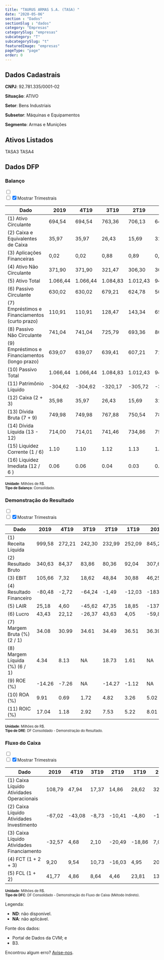 ```yaml
---  
title: "TAURUS ARMAS S.A. (TASA) "  
date: "2020-05-06"  
section : "Dados"  
sectionSlug : "dados"  
category: "Empresas"  
categorySlug: "empresas"  
subcategory: "T"  
subcategorySlug: "t"  
featuredImage: "empresas"  
pageType: "page"  
order: 0  
---
```



## Dados Cadastrais


**CNPJ**: 92.781.335/0001-02

**Situação**: ATIVO

**Setor**: Bens Industriais

**Subsetor**: Máquinas e Equipamentos

**Segmento**: Armas e Munições


## Ativos Listados


TASA3 TASA4 


## Dados DFP

### Balanço
  
<input type='checkbox' class='toggleCommand' id='toggleBalanco' name='toggleBalanco'>  
<div class='filter-group-balanco'>  
<div class='check_button_balanco'>  
<label for='toggleBalanco'>  
<input type='checkbox' data-filter-col='trimBalanco'><input type='checkbox' data-filter-col='trimBalanco' checked><span>Mostrar Trimestrais</span>  
</label>  
</div>  
</div>  
<div class='overflow balancoTableWrapper'>  
<table class='balancoTable'>  
<thead>  
<tr>  
<th class='dataHeader fixedLeftColumn'>Dado</th>  
<th>2019</th>  
<th class='trimHeader' data-col='trimBalanco'>4T19</th>  
<th class='trimHeader' data-col='trimBalanco'>3T19</th>  
<th class='trimHeader' data-col='trimBalanco'>2T19</th>  
<th class='trimHeader' data-col='trimBalanco'>1T19</th>  
<th>2018</th>  
<th class='trimHeader' data-col='trimBalanco'>4T18</th>  
<th class='trimHeader' data-col='trimBalanco'>3T18</th>  
<th class='trimHeader' data-col='trimBalanco'>2T18</th>  
<th class='trimHeader' data-col='trimBalanco'>1T18</th>  
<th>2017</th>  
<th class='trimHeader' data-col='trimBalanco'>4T17</th>  
<th class='trimHeader' data-col='trimBalanco'>3T17</th>  
<th class='trimHeader' data-col='trimBalanco'>2T17</th>  
<th class='trimHeader' data-col='trimBalanco'>1T17</th>  
<th>2016</th>  
<th class='trimHeader' data-col='trimBalanco'>4T16</th>  
<th class='trimHeader' data-col='trimBalanco'>3T16</th>  
<th class='trimHeader' data-col='trimBalanco'>2T16</th>  
<th class='trimHeader' data-col='trimBalanco'>1T16</th>  
<th>2015</th>  
<th class='trimHeader' data-col='trimBalanco'>4T15</th>  
<th class='trimHeader' data-col='trimBalanco'>3T15</th>  
<th class='trimHeader' data-col='trimBalanco'>2T15</th>  
<th class='trimHeader' data-col='trimBalanco'>1T15</th>  
<th>2014</th>  
<th class='trimHeader' data-col='trimBalanco'>4T14</th>  
<th class='trimHeader' data-col='trimBalanco'>3T14</th>  
<th class='trimHeader' data-col='trimBalanco'>2T14</th>  
<th class='trimHeader' data-col='trimBalanco'>1T14</th>  
<th>2013</th>  
<th class='trimHeader' data-col='trimBalanco'>4T13</th>  
<th class='trimHeader' data-col='trimBalanco'>3T13</th>  
<th class='trimHeader' data-col='trimBalanco'>2T13</th>  
<th class='trimHeader' data-col='trimBalanco'>1T13</th>  
<th>2012</th>  
<th class='trimHeader' data-col='trimBalanco'>4T12</th>  
<th class='trimHeader' data-col='trimBalanco'>3T12</th>  
<th class='trimHeader' data-col='trimBalanco'>2T12</th>  
<th class='trimHeader' data-col='trimBalanco'>1T12</th>  
<th>2011</th>  
<th class='trimHeader' data-col='trimBalanco'>4T11</th>  
<th class='trimHeader' data-col='trimBalanco'>3T11</th>  
<th class='trimHeader' data-col='trimBalanco'>2T11</th>  
<th class='trimHeader' data-col='trimBalanco'>1T11</th>  
<th>2010</th>  
<th class='trimHeader' data-col='trimBalanco'>4T10</th>  
<th class='trimHeader' data-col='trimBalanco'>3T10</th>  
<th class='trimHeader' data-col='trimBalanco'>2T10</th>  
<th class='trimHeader' data-col='trimBalanco'>1T10</th>  
<th>2009</th>  
<th class='trimHeader' data-col='trimBalanco'>4T09</th>  
<th class='trimHeader' data-col='trimBalanco'>3T09</th>  
<th class='trimHeader' data-col='trimBalanco'>2T09</th>  
<th class='trimHeader' data-col='trimBalanco'>1T09</th>  
</tr>  
</thead>  
<tbody>  
<tr class='trContaAtivo'>  
<td class='leftAlignCell rowDescription fixedLeftColumn'>(1) Ativo Circulante</td>  
<td>694,54</td>  
<td data-col='trimBalanco' class='trimData'>694,54</td>  
<td data-col='trimBalanco' class='trimData'>763,36</td>  
<td data-col='trimBalanco' class='trimData'>706,13</td>  
<td data-col='trimBalanco' class='trimData'>645,13</td>  
<td>616,22</td>  
<td data-col='trimBalanco' class='trimData'>616,22</td>  
<td data-col='trimBalanco' class='trimData'>635,70</td>  
<td data-col='trimBalanco' class='trimData'>616,22</td>  
<td data-col='trimBalanco' class='trimData'>501,07</td>  
<td>451,46</td>  
<td data-col='trimBalanco' class='trimData'>451,46</td>  
<td data-col='trimBalanco' class='trimData'>451,46</td>  
<td data-col='trimBalanco' class='trimData'>512,80</td>  
<td data-col='trimBalanco' class='trimData'>480,41</td>  
<td>472,45</td>  
<td data-col='trimBalanco' class='trimData'>472,45</td>  
<td data-col='trimBalanco' class='trimData'>538,39</td>  
<td data-col='trimBalanco' class='trimData'>564,40</td>  
<td data-col='trimBalanco' class='trimData'>508,99</td>  
<td>591,90</td>  
<td data-col='trimBalanco' class='trimData'>591,90</td>  
<td data-col='trimBalanco' class='trimData'>623,44</td>  
<td data-col='trimBalanco' class='trimData'>588,57</td>  
<td data-col='trimBalanco' class='trimData'>597,57</td>  
<td>574,28</td>  
<td data-col='trimBalanco' class='trimData'>574,28</td>  
<td data-col='trimBalanco' class='trimData'>634,73</td>  
<td data-col='trimBalanco' class='trimData'>703,46</td>  
<td data-col='trimBalanco' class='trimData'>695,92</td>  
<td>782,67</td>  
<td data-col='trimBalanco' class='trimData'>782,67</td>  
<td data-col='trimBalanco' class='trimData'>853,66</td>  
<td data-col='trimBalanco' class='trimData'>854,99</td>  
<td data-col='trimBalanco' class='trimData'>743,70</td>  
<td>702,27</td>  
<td data-col='trimBalanco' class='trimData'>702,27</td>  
<td data-col='trimBalanco' class='trimData'>746,07</td>  
<td data-col='trimBalanco' class='trimData'>660,38</td>  
<td data-col='trimBalanco' class='trimData'>702,27</td>  
<td>750,02</td>  
<td data-col='trimBalanco' class='trimData'>750,02</td>  
<td data-col='trimBalanco' class='trimData'>750,02</td>  
<td data-col='trimBalanco' class='trimData'>750,02</td>  
<td data-col='trimBalanco' class='trimData'>624,37</td>  
<td>653,50</td>  
<td data-col='trimBalanco' class='trimData'>653,50</td>  
<td data-col='trimBalanco' class='trimData'>653,50</td>  
<td data-col='trimBalanco' class='trimData'>653,50</td>  
<td data-col='trimBalanco' class='trimData'>653,50</td>  
<td>554,14</td>  
<td data-col='trimBalanco' class='trimData'>554,14</td>  
<td data-col='trimBalanco' class='trimData'>ND</td>  
<td data-col='trimBalanco' class='trimData'>ND</td>  
<td data-col='trimBalanco' class='trimData'>ND</td>  
</tr>  
<tr class='trContaAtivo'>  
<td class='leftAlignCell rowDescription fixedLeftColumn'>(2) Caixa e Equivalentes de Caixa</td>  
<td>35,97</td>  
<td data-col='trimBalanco' class='trimData'>35,97</td>  
<td data-col='trimBalanco' class='trimData'>26,43</td>  
<td data-col='trimBalanco' class='trimData'>15,69</td>  
<td data-col='trimBalanco' class='trimData'>31,72</td>  
<td>26,77</td>  
<td data-col='trimBalanco' class='trimData'>26,77</td>  
<td data-col='trimBalanco' class='trimData'>11,38</td>  
<td data-col='trimBalanco' class='trimData'>26,77</td>  
<td data-col='trimBalanco' class='trimData'>24,84</td>  
<td>6,68</td>  
<td data-col='trimBalanco' class='trimData'>6,68</td>  
<td data-col='trimBalanco' class='trimData'>6,68</td>  
<td data-col='trimBalanco' class='trimData'>11,49</td>  
<td data-col='trimBalanco' class='trimData'>22,86</td>  
<td>26,71</td>  
<td data-col='trimBalanco' class='trimData'>26,71</td>  
<td data-col='trimBalanco' class='trimData'>23,41</td>  
<td data-col='trimBalanco' class='trimData'>22,60</td>  
<td data-col='trimBalanco' class='trimData'>32,88</td>  
<td>60,31</td>  
<td data-col='trimBalanco' class='trimData'>60,31</td>  
<td data-col='trimBalanco' class='trimData'>57,35</td>  
<td data-col='trimBalanco' class='trimData'>87,53</td>  
<td data-col='trimBalanco' class='trimData'>67,96</td>  
<td>104,54</td>  
<td data-col='trimBalanco' class='trimData'>104,54</td>  
<td data-col='trimBalanco' class='trimData'>210,22</td>  
<td data-col='trimBalanco' class='trimData'>286,11</td>  
<td data-col='trimBalanco' class='trimData'>232,81</td>  
<td>281,12</td>  
<td data-col='trimBalanco' class='trimData'>281,12</td>  
<td data-col='trimBalanco' class='trimData'>327,81</td>  
<td data-col='trimBalanco' class='trimData'>337,11</td>  
<td data-col='trimBalanco' class='trimData'>247,34</td>  
<td>180,78</td>  
<td data-col='trimBalanco' class='trimData'>180,78</td>  
<td data-col='trimBalanco' class='trimData'>187,27</td>  
<td data-col='trimBalanco' class='trimData'>134,31</td>  
<td data-col='trimBalanco' class='trimData'>180,78</td>  
<td>162,23</td>  
<td data-col='trimBalanco' class='trimData'>162,23</td>  
<td data-col='trimBalanco' class='trimData'>162,23</td>  
<td data-col='trimBalanco' class='trimData'>162,23</td>  
<td data-col='trimBalanco' class='trimData'>92,47</td>  
<td>39,65</td>  
<td data-col='trimBalanco' class='trimData'>39,65</td>  
<td data-col='trimBalanco' class='trimData'>39,65</td>  
<td data-col='trimBalanco' class='trimData'>39,65</td>  
<td data-col='trimBalanco' class='trimData'>39,65</td>  
<td>80,46</td>  
<td data-col='trimBalanco' class='trimData'>80,46</td>  
<td data-col='trimBalanco' class='trimData'>ND</td>  
<td data-col='trimBalanco' class='trimData'>ND</td>  
<td data-col='trimBalanco' class='trimData'>ND</td>  
</tr>  
<tr class='trContaAtivo'>  
<td class='leftAlignCell rowDescription fixedLeftColumn'>(3) Aplicações Financeiras</td>  
<td>0,02</td>  
<td data-col='trimBalanco' class='trimData'>0,02</td>  
<td data-col='trimBalanco' class='trimData'>0,88</td>  
<td data-col='trimBalanco' class='trimData'>0,89</td>  
<td data-col='trimBalanco' class='trimData'>0,88</td>  
<td>1,80</td>  
<td data-col='trimBalanco' class='trimData'>1,80</td>  
<td data-col='trimBalanco' class='trimData'>2,00</td>  
<td data-col='trimBalanco' class='trimData'>1,80</td>  
<td data-col='trimBalanco' class='trimData'>2,05</td>  
<td>1,78</td>  
<td data-col='trimBalanco' class='trimData'>1,78</td>  
<td data-col='trimBalanco' class='trimData'>1,78</td>  
<td data-col='trimBalanco' class='trimData'>2,04</td>  
<td data-col='trimBalanco' class='trimData'>2,20</td>  
<td>2,55</td>  
<td data-col='trimBalanco' class='trimData'>2,55</td>  
<td data-col='trimBalanco' class='trimData'>6,66</td>  
<td data-col='trimBalanco' class='trimData'>3,44</td>  
<td data-col='trimBalanco' class='trimData'>4,13</td>  
<td>22,04</td>  
<td data-col='trimBalanco' class='trimData'>22,04</td>  
<td data-col='trimBalanco' class='trimData'>50,60</td>  
<td data-col='trimBalanco' class='trimData'>35,24</td>  
<td data-col='trimBalanco' class='trimData'>29,57</td>  
<td>33,63</td>  
<td data-col='trimBalanco' class='trimData'>33,63</td>  
<td data-col='trimBalanco' class='trimData'>0,00</td>  
<td data-col='trimBalanco' class='trimData'>0,00</td>  
<td data-col='trimBalanco' class='trimData'>0,00</td>  
<td>0,00</td>  
<td data-col='trimBalanco' class='trimData'>0,00</td>  
<td data-col='trimBalanco' class='trimData'>0,00</td>  
<td data-col='trimBalanco' class='trimData'>0,00</td>  
<td data-col='trimBalanco' class='trimData'>0,00</td>  
<td>0,00</td>  
<td data-col='trimBalanco' class='trimData'>0,00</td>  
<td data-col='trimBalanco' class='trimData'>0,00</td>  
<td data-col='trimBalanco' class='trimData'>0,00</td>  
<td data-col='trimBalanco' class='trimData'>0,00</td>  
<td>0,00</td>  
<td data-col='trimBalanco' class='trimData'>0,00</td>  
<td data-col='trimBalanco' class='trimData'>0,00</td>  
<td data-col='trimBalanco' class='trimData'>0,00</td>  
<td data-col='trimBalanco' class='trimData'>114,93</td>  
<td>149,02</td>  
<td data-col='trimBalanco' class='trimData'>149,02</td>  
<td data-col='trimBalanco' class='trimData'>149,02</td>  
<td data-col='trimBalanco' class='trimData'>149,02</td>  
<td data-col='trimBalanco' class='trimData'>149,02</td>  
<td>96,37</td>  
<td data-col='trimBalanco' class='trimData'>96,37</td>  
<td data-col='trimBalanco' class='trimData'>ND</td>  
<td data-col='trimBalanco' class='trimData'>ND</td>  
<td data-col='trimBalanco' class='trimData'>ND</td>  
</tr>  
<tr class='trContaAtivo'>  
<td class='leftAlignCell rowDescription fixedLeftColumn'>(4) Ativo Não Circulante</td>  
<td>371,90</td>  
<td data-col='trimBalanco' class='trimData'>371,90</td>  
<td data-col='trimBalanco' class='trimData'>321,47</td>  
<td data-col='trimBalanco' class='trimData'>306,30</td>  
<td data-col='trimBalanco' class='trimData'>303,29</td>  
<td>304,94</td>  
<td data-col='trimBalanco' class='trimData'>304,94</td>  
<td data-col='trimBalanco' class='trimData'>344,68</td>  
<td data-col='trimBalanco' class='trimData'>304,94</td>  
<td data-col='trimBalanco' class='trimData'>276,39</td>  
<td>317,50</td>  
<td data-col='trimBalanco' class='trimData'>317,50</td>  
<td data-col='trimBalanco' class='trimData'>317,50</td>  
<td data-col='trimBalanco' class='trimData'>421,85</td>  
<td data-col='trimBalanco' class='trimData'>416,41</td>  
<td>420,61</td>  
<td data-col='trimBalanco' class='trimData'>420,61</td>  
<td data-col='trimBalanco' class='trimData'>391,12</td>  
<td data-col='trimBalanco' class='trimData'>390,59</td>  
<td data-col='trimBalanco' class='trimData'>415,25</td>  
<td>430,44</td>  
<td data-col='trimBalanco' class='trimData'>430,44</td>  
<td data-col='trimBalanco' class='trimData'>421,90</td>  
<td data-col='trimBalanco' class='trimData'>392,80</td>  
<td data-col='trimBalanco' class='trimData'>402,83</td>  
<td>405,48</td>  
<td data-col='trimBalanco' class='trimData'>405,48</td>  
<td data-col='trimBalanco' class='trimData'>389,74</td>  
<td data-col='trimBalanco' class='trimData'>387,66</td>  
<td data-col='trimBalanco' class='trimData'>393,24</td>  
<td>401,42</td>  
<td data-col='trimBalanco' class='trimData'>401,42</td>  
<td data-col='trimBalanco' class='trimData'>408,03</td>  
<td data-col='trimBalanco' class='trimData'>411,88</td>  
<td data-col='trimBalanco' class='trimData'>407,17</td>  
<td>412,03</td>  
<td data-col='trimBalanco' class='trimData'>412,03</td>  
<td data-col='trimBalanco' class='trimData'>401,67</td>  
<td data-col='trimBalanco' class='trimData'>399,45</td>  
<td data-col='trimBalanco' class='trimData'>412,03</td>  
<td>364,31</td>  
<td data-col='trimBalanco' class='trimData'>364,31</td>  
<td data-col='trimBalanco' class='trimData'>364,31</td>  
<td data-col='trimBalanco' class='trimData'>364,31</td>  
<td data-col='trimBalanco' class='trimData'>347,23</td>  
<td>346,36</td>  
<td data-col='trimBalanco' class='trimData'>346,36</td>  
<td data-col='trimBalanco' class='trimData'>346,36</td>  
<td data-col='trimBalanco' class='trimData'>346,36</td>  
<td data-col='trimBalanco' class='trimData'>346,36</td>  
<td>365,19</td>  
<td data-col='trimBalanco' class='trimData'>365,19</td>  
<td data-col='trimBalanco' class='trimData'>ND</td>  
<td data-col='trimBalanco' class='trimData'>ND</td>  
<td data-col='trimBalanco' class='trimData'>ND</td>  
</tr>  
<tr class='trContaAtivo'>  
<td class='leftAlignCell rowDescription fixedLeftColumn'>(5) Ativo Total</td>  
<td>1.066,44</td>  
<td data-col='trimBalanco' class='trimData'>1.066,44</td>  
<td data-col='trimBalanco' class='trimData'>1.084,83</td>  
<td data-col='trimBalanco' class='trimData'>1.012,43</td>  
<td data-col='trimBalanco' class='trimData'>948,42</td>  
<td>921,16</td>  
<td data-col='trimBalanco' class='trimData'>921,16</td>  
<td data-col='trimBalanco' class='trimData'>980,38</td>  
<td data-col='trimBalanco' class='trimData'>921,16</td>  
<td data-col='trimBalanco' class='trimData'>777,46</td>  
<td>768,96</td>  
<td data-col='trimBalanco' class='trimData'>768,96</td>  
<td data-col='trimBalanco' class='trimData'>768,96</td>  
<td data-col='trimBalanco' class='trimData'>934,65</td>  
<td data-col='trimBalanco' class='trimData'>896,82</td>  
<td>893,06</td>  
<td data-col='trimBalanco' class='trimData'>893,06</td>  
<td data-col='trimBalanco' class='trimData'>929,51</td>  
<td data-col='trimBalanco' class='trimData'>954,99</td>  
<td data-col='trimBalanco' class='trimData'>924,25</td>  
<td>1.022,34</td>  
<td data-col='trimBalanco' class='trimData'>1.022,34</td>  
<td data-col='trimBalanco' class='trimData'>1.045,34</td>  
<td data-col='trimBalanco' class='trimData'>981,37</td>  
<td data-col='trimBalanco' class='trimData'>1.000,41</td>  
<td>979,76</td>  
<td data-col='trimBalanco' class='trimData'>979,76</td>  
<td data-col='trimBalanco' class='trimData'>1.024,46</td>  
<td data-col='trimBalanco' class='trimData'>1.091,12</td>  
<td data-col='trimBalanco' class='trimData'>1.089,17</td>  
<td>1.184,09</td>  
<td data-col='trimBalanco' class='trimData'>1.184,09</td>  
<td data-col='trimBalanco' class='trimData'>1.261,69</td>  
<td data-col='trimBalanco' class='trimData'>1.266,86</td>  
<td data-col='trimBalanco' class='trimData'>1.150,87</td>  
<td>1.114,30</td>  
<td data-col='trimBalanco' class='trimData'>1.114,30</td>  
<td data-col='trimBalanco' class='trimData'>1.147,74</td>  
<td data-col='trimBalanco' class='trimData'>1.059,82</td>  
<td data-col='trimBalanco' class='trimData'>1.114,30</td>  
<td>1.114,33</td>  
<td data-col='trimBalanco' class='trimData'>1.114,33</td>  
<td data-col='trimBalanco' class='trimData'>1.114,33</td>  
<td data-col='trimBalanco' class='trimData'>1.114,33</td>  
<td data-col='trimBalanco' class='trimData'>971,60</td>  
<td>999,86</td>  
<td data-col='trimBalanco' class='trimData'>999,86</td>  
<td data-col='trimBalanco' class='trimData'>999,86</td>  
<td data-col='trimBalanco' class='trimData'>999,86</td>  
<td data-col='trimBalanco' class='trimData'>999,86</td>  
<td>919,33</td>  
<td data-col='trimBalanco' class='trimData'>919,33</td>  
<td data-col='trimBalanco' class='trimData'>ND</td>  
<td data-col='trimBalanco' class='trimData'>ND</td>  
<td data-col='trimBalanco' class='trimData'>ND</td>  
</tr>  
<tr class='trContaPassivo'>  
<td class='leftAlignCell rowDescription fixedLeftColumn'>(6) Passivo Circulante</td>  
<td>630,02</td>  
<td data-col='trimBalanco' class='trimData'>630,02</td>  
<td data-col='trimBalanco' class='trimData'>679,21</td>  
<td data-col='trimBalanco' class='trimData'>624,78</td>  
<td data-col='trimBalanco' class='trimData'>506,62</td>  
<td>535,63</td>  
<td data-col='trimBalanco' class='trimData'>535,63</td>  
<td data-col='trimBalanco' class='trimData'>609,60</td>  
<td data-col='trimBalanco' class='trimData'>535,63</td>  
<td data-col='trimBalanco' class='trimData'>1.004,65</td>  
<td>965,69</td>  
<td data-col='trimBalanco' class='trimData'>965,69</td>  
<td data-col='trimBalanco' class='trimData'>965,69</td>  
<td data-col='trimBalanco' class='trimData'>436,54</td>  
<td data-col='trimBalanco' class='trimData'>372,74</td>  
<td>385,90</td>  
<td data-col='trimBalanco' class='trimData'>385,90</td>  
<td data-col='trimBalanco' class='trimData'>934,61</td>  
<td data-col='trimBalanco' class='trimData'>898,19</td>  
<td data-col='trimBalanco' class='trimData'>807,44</td>  
<td>802,94</td>  
<td data-col='trimBalanco' class='trimData'>802,94</td>  
<td data-col='trimBalanco' class='trimData'>736,54</td>  
<td data-col='trimBalanco' class='trimData'>656,79</td>  
<td data-col='trimBalanco' class='trimData'>633,10</td>  
<td>560,71</td>  
<td data-col='trimBalanco' class='trimData'>560,71</td>  
<td data-col='trimBalanco' class='trimData'>530,35</td>  
<td data-col='trimBalanco' class='trimData'>556,89</td>  
<td data-col='trimBalanco' class='trimData'>679,45</td>  
<td>737,47</td>  
<td data-col='trimBalanco' class='trimData'>737,47</td>  
<td data-col='trimBalanco' class='trimData'>725,28</td>  
<td data-col='trimBalanco' class='trimData'>720,21</td>  
<td data-col='trimBalanco' class='trimData'>693,80</td>  
<td>638,51</td>  
<td data-col='trimBalanco' class='trimData'>638,51</td>  
<td data-col='trimBalanco' class='trimData'>660,27</td>  
<td data-col='trimBalanco' class='trimData'>630,07</td>  
<td data-col='trimBalanco' class='trimData'>638,51</td>  
<td>465,57</td>  
<td data-col='trimBalanco' class='trimData'>465,57</td>  
<td data-col='trimBalanco' class='trimData'>465,57</td>  
<td data-col='trimBalanco' class='trimData'>465,57</td>  
<td data-col='trimBalanco' class='trimData'>254,45</td>  
<td>277,49</td>  
<td data-col='trimBalanco' class='trimData'>277,49</td>  
<td data-col='trimBalanco' class='trimData'>277,49</td>  
<td data-col='trimBalanco' class='trimData'>277,49</td>  
<td data-col='trimBalanco' class='trimData'>277,49</td>  
<td>325,90</td>  
<td data-col='trimBalanco' class='trimData'>325,90</td>  
<td data-col='trimBalanco' class='trimData'>ND</td>  
<td data-col='trimBalanco' class='trimData'>ND</td>  
<td data-col='trimBalanco' class='trimData'>ND</td>  
</tr>  
<tr class='trContaPassivo'>  
<td class='leftAlignCell rowDescription fixedLeftColumn'>(7) Empréstimos e Financiamentos (curto prazo)</td>  
<td>110,91</td>  
<td data-col='trimBalanco' class='trimData'>110,91</td>  
<td data-col='trimBalanco' class='trimData'>128,47</td>  
<td data-col='trimBalanco' class='trimData'>143,34</td>  
<td data-col='trimBalanco' class='trimData'>65,43</td>  
<td>113,13</td>  
<td data-col='trimBalanco' class='trimData'>113,13</td>  
<td data-col='trimBalanco' class='trimData'>113,06</td>  
<td data-col='trimBalanco' class='trimData'>113,13</td>  
<td data-col='trimBalanco' class='trimData'>547,99</td>  
<td>534,71</td>  
<td data-col='trimBalanco' class='trimData'>534,71</td>  
<td data-col='trimBalanco' class='trimData'>534,71</td>  
<td data-col='trimBalanco' class='trimData'>92,84</td>  
<td data-col='trimBalanco' class='trimData'>38,20</td>  
<td>26,99</td>  
<td data-col='trimBalanco' class='trimData'>26,99</td>  
<td data-col='trimBalanco' class='trimData'>388,64</td>  
<td data-col='trimBalanco' class='trimData'>365,02</td>  
<td data-col='trimBalanco' class='trimData'>319,49</td>  
<td>307,55</td>  
<td data-col='trimBalanco' class='trimData'>307,55</td>  
<td data-col='trimBalanco' class='trimData'>282,62</td>  
<td data-col='trimBalanco' class='trimData'>264,75</td>  
<td data-col='trimBalanco' class='trimData'>239,66</td>  
<td>274,80</td>  
<td data-col='trimBalanco' class='trimData'>274,80</td>  
<td data-col='trimBalanco' class='trimData'>259,84</td>  
<td data-col='trimBalanco' class='trimData'>315,55</td>  
<td data-col='trimBalanco' class='trimData'>412,99</td>  
<td>446,10</td>  
<td data-col='trimBalanco' class='trimData'>446,10</td>  
<td data-col='trimBalanco' class='trimData'>444,44</td>  
<td data-col='trimBalanco' class='trimData'>445,25</td>  
<td data-col='trimBalanco' class='trimData'>437,40</td>  
<td>417,25</td>  
<td data-col='trimBalanco' class='trimData'>417,25</td>  
<td data-col='trimBalanco' class='trimData'>416,98</td>  
<td data-col='trimBalanco' class='trimData'>397,82</td>  
<td data-col='trimBalanco' class='trimData'>417,25</td>  
<td>174,83</td>  
<td data-col='trimBalanco' class='trimData'>174,83</td>  
<td data-col='trimBalanco' class='trimData'>174,83</td>  
<td data-col='trimBalanco' class='trimData'>174,83</td>  
<td data-col='trimBalanco' class='trimData'>130,84</td>  
<td>118,76</td>  
<td data-col='trimBalanco' class='trimData'>118,76</td>  
<td data-col='trimBalanco' class='trimData'>118,76</td>  
<td data-col='trimBalanco' class='trimData'>118,76</td>  
<td data-col='trimBalanco' class='trimData'>118,76</td>  
<td>101,89</td>  
<td data-col='trimBalanco' class='trimData'>101,89</td>  
<td data-col='trimBalanco' class='trimData'>ND</td>  
<td data-col='trimBalanco' class='trimData'>ND</td>  
<td data-col='trimBalanco' class='trimData'>ND</td>  
</tr>  
<tr class='trContaPassivo'>  
<td class='leftAlignCell rowDescription fixedLeftColumn'>(8) Passivo Não Circulante</td>  
<td>741,04</td>  
<td data-col='trimBalanco' class='trimData'>741,04</td>  
<td data-col='trimBalanco' class='trimData'>725,79</td>  
<td data-col='trimBalanco' class='trimData'>693,36</td>  
<td data-col='trimBalanco' class='trimData'>801,74</td>  
<td>792,49</td>  
<td data-col='trimBalanco' class='trimData'>792,49</td>  
<td data-col='trimBalanco' class='trimData'>826,83</td>  
<td data-col='trimBalanco' class='trimData'>792,49</td>  
<td data-col='trimBalanco' class='trimData'>217,61</td>  
<td>248,50</td>  
<td data-col='trimBalanco' class='trimData'>248,50</td>  
<td data-col='trimBalanco' class='trimData'>248,50</td>  
<td data-col='trimBalanco' class='trimData'>688,33</td>  
<td data-col='trimBalanco' class='trimData'>699,04</td>  
<td>679,06</td>  
<td data-col='trimBalanco' class='trimData'>679,06</td>  
<td data-col='trimBalanco' class='trimData'>128,14</td>  
<td data-col='trimBalanco' class='trimData'>137,55</td>  
<td data-col='trimBalanco' class='trimData'>203,32</td>  
<td>279,52</td>  
<td data-col='trimBalanco' class='trimData'>279,52</td>  
<td data-col='trimBalanco' class='trimData'>371,09</td>  
<td data-col='trimBalanco' class='trimData'>381,65</td>  
<td data-col='trimBalanco' class='trimData'>423,69</td>  
<td>366,94</td>  
<td data-col='trimBalanco' class='trimData'>366,94</td>  
<td data-col='trimBalanco' class='trimData'>397,47</td>  
<td data-col='trimBalanco' class='trimData'>430,14</td>  
<td data-col='trimBalanco' class='trimData'>274,98</td>  
<td>300,63</td>  
<td data-col='trimBalanco' class='trimData'>300,63</td>  
<td data-col='trimBalanco' class='trimData'>329,52</td>  
<td data-col='trimBalanco' class='trimData'>341,84</td>  
<td data-col='trimBalanco' class='trimData'>247,20</td>  
<td>274,01</td>  
<td data-col='trimBalanco' class='trimData'>274,01</td>  
<td data-col='trimBalanco' class='trimData'>257,82</td>  
<td data-col='trimBalanco' class='trimData'>200,89</td>  
<td data-col='trimBalanco' class='trimData'>274,01</td>  
<td>323,52</td>  
<td data-col='trimBalanco' class='trimData'>323,52</td>  
<td data-col='trimBalanco' class='trimData'>323,52</td>  
<td data-col='trimBalanco' class='trimData'>323,52</td>  
<td data-col='trimBalanco' class='trimData'>251,58</td>  
<td>261,79</td>  
<td data-col='trimBalanco' class='trimData'>261,79</td>  
<td data-col='trimBalanco' class='trimData'>261,79</td>  
<td data-col='trimBalanco' class='trimData'>261,79</td>  
<td data-col='trimBalanco' class='trimData'>261,79</td>  
<td>178,61</td>  
<td data-col='trimBalanco' class='trimData'>178,61</td>  
<td data-col='trimBalanco' class='trimData'>ND</td>  
<td data-col='trimBalanco' class='trimData'>ND</td>  
<td data-col='trimBalanco' class='trimData'>ND</td>  
</tr>  
<tr class='trContaPassivo'>  
<td class='leftAlignCell rowDescription fixedLeftColumn'>(9) Empréstimos e Financiamentos (longo prazo)</td>  
<td>639,07</td>  
<td data-col='trimBalanco' class='trimData'>639,07</td>  
<td data-col='trimBalanco' class='trimData'>639,41</td>  
<td data-col='trimBalanco' class='trimData'>607,21</td>  
<td data-col='trimBalanco' class='trimData'>717,35</td>  
<td>703,57</td>  
<td data-col='trimBalanco' class='trimData'>703,57</td>  
<td data-col='trimBalanco' class='trimData'>735,37</td>  
<td data-col='trimBalanco' class='trimData'>703,57</td>  
<td data-col='trimBalanco' class='trimData'>130,63</td>  
<td>157,97</td>  
<td data-col='trimBalanco' class='trimData'>157,97</td>  
<td data-col='trimBalanco' class='trimData'>157,97</td>  
<td data-col='trimBalanco' class='trimData'>607,76</td>  
<td data-col='trimBalanco' class='trimData'>628,99</td>  
<td>641,12</td>  
<td data-col='trimBalanco' class='trimData'>641,12</td>  
<td data-col='trimBalanco' class='trimData'>106,09</td>  
<td data-col='trimBalanco' class='trimData'>95,56</td>  
<td data-col='trimBalanco' class='trimData'>157,41</td>  
<td>232,16</td>  
<td data-col='trimBalanco' class='trimData'>232,16</td>  
<td data-col='trimBalanco' class='trimData'>296,87</td>  
<td data-col='trimBalanco' class='trimData'>323,81</td>  
<td data-col='trimBalanco' class='trimData'>361,49</td>  
<td>341,72</td>  
<td data-col='trimBalanco' class='trimData'>341,72</td>  
<td data-col='trimBalanco' class='trimData'>380,04</td>  
<td data-col='trimBalanco' class='trimData'>386,66</td>  
<td data-col='trimBalanco' class='trimData'>250,49</td>  
<td>273,15</td>  
<td data-col='trimBalanco' class='trimData'>273,15</td>  
<td data-col='trimBalanco' class='trimData'>302,76</td>  
<td data-col='trimBalanco' class='trimData'>309,58</td>  
<td data-col='trimBalanco' class='trimData'>228,84</td>  
<td>255,49</td>  
<td data-col='trimBalanco' class='trimData'>255,49</td>  
<td data-col='trimBalanco' class='trimData'>240,81</td>  
<td data-col='trimBalanco' class='trimData'>186,02</td>  
<td data-col='trimBalanco' class='trimData'>255,49</td>  
<td>282,19</td>  
<td data-col='trimBalanco' class='trimData'>282,19</td>  
<td data-col='trimBalanco' class='trimData'>282,19</td>  
<td data-col='trimBalanco' class='trimData'>282,19</td>  
<td data-col='trimBalanco' class='trimData'>199,89</td>  
<td>206,66</td>  
<td data-col='trimBalanco' class='trimData'>206,66</td>  
<td data-col='trimBalanco' class='trimData'>206,66</td>  
<td data-col='trimBalanco' class='trimData'>206,66</td>  
<td data-col='trimBalanco' class='trimData'>206,66</td>  
<td>110,91</td>  
<td data-col='trimBalanco' class='trimData'>110,91</td>  
<td data-col='trimBalanco' class='trimData'>ND</td>  
<td data-col='trimBalanco' class='trimData'>ND</td>  
<td data-col='trimBalanco' class='trimData'>ND</td>  
</tr>  
<tr class='trContaPassivo'>  
<td class='leftAlignCell rowDescription fixedLeftColumn'>(10) Passivo Total</td>  
<td>1.066,44</td>  
<td data-col='trimBalanco' class='trimData'>1.066,44</td>  
<td data-col='trimBalanco' class='trimData'>1.084,83</td>  
<td data-col='trimBalanco' class='trimData'>1.012,43</td>  
<td data-col='trimBalanco' class='trimData'>948,42</td>  
<td>921,16</td>  
<td data-col='trimBalanco' class='trimData'>921,16</td>  
<td data-col='trimBalanco' class='trimData'>980,38</td>  
<td data-col='trimBalanco' class='trimData'>921,16</td>  
<td data-col='trimBalanco' class='trimData'>777,46</td>  
<td>768,96</td>  
<td data-col='trimBalanco' class='trimData'>768,96</td>  
<td data-col='trimBalanco' class='trimData'>768,96</td>  
<td data-col='trimBalanco' class='trimData'>934,65</td>  
<td data-col='trimBalanco' class='trimData'>896,82</td>  
<td>893,06</td>  
<td data-col='trimBalanco' class='trimData'>893,06</td>  
<td data-col='trimBalanco' class='trimData'>929,51</td>  
<td data-col='trimBalanco' class='trimData'>954,99</td>  
<td data-col='trimBalanco' class='trimData'>924,25</td>  
<td>1.022,34</td>  
<td data-col='trimBalanco' class='trimData'>1.022,34</td>  
<td data-col='trimBalanco' class='trimData'>1.045,34</td>  
<td data-col='trimBalanco' class='trimData'>981,37</td>  
<td data-col='trimBalanco' class='trimData'>1.000,41</td>  
<td>979,76</td>  
<td data-col='trimBalanco' class='trimData'>979,76</td>  
<td data-col='trimBalanco' class='trimData'>1.024,46</td>  
<td data-col='trimBalanco' class='trimData'>1.091,12</td>  
<td data-col='trimBalanco' class='trimData'>1.089,17</td>  
<td>1.184,09</td>  
<td data-col='trimBalanco' class='trimData'>1.184,09</td>  
<td data-col='trimBalanco' class='trimData'>1.261,69</td>  
<td data-col='trimBalanco' class='trimData'>1.266,86</td>  
<td data-col='trimBalanco' class='trimData'>1.150,87</td>  
<td>1.114,30</td>  
<td data-col='trimBalanco' class='trimData'>1.114,30</td>  
<td data-col='trimBalanco' class='trimData'>1.147,74</td>  
<td data-col='trimBalanco' class='trimData'>1.059,82</td>  
<td data-col='trimBalanco' class='trimData'>1.114,30</td>  
<td>1.114,33</td>  
<td data-col='trimBalanco' class='trimData'>1.114,33</td>  
<td data-col='trimBalanco' class='trimData'>1.114,33</td>  
<td data-col='trimBalanco' class='trimData'>1.114,33</td>  
<td data-col='trimBalanco' class='trimData'>971,60</td>  
<td>999,86</td>  
<td data-col='trimBalanco' class='trimData'>999,86</td>  
<td data-col='trimBalanco' class='trimData'>999,86</td>  
<td data-col='trimBalanco' class='trimData'>999,86</td>  
<td data-col='trimBalanco' class='trimData'>999,86</td>  
<td>919,33</td>  
<td data-col='trimBalanco' class='trimData'>919,33</td>  
<td data-col='trimBalanco' class='trimData'>ND</td>  
<td data-col='trimBalanco' class='trimData'>ND</td>  
<td data-col='trimBalanco' class='trimData'>ND</td>  
</tr>  
<tr class='trContaPassivo'>  
<td class='leftAlignCell rowDescription fixedLeftColumn'>(11) Patrimônio Líquido</td>  
<td class='negativeNumber'>-304,62</td>  
<td class='negativeNumber trimData' data-col='trimBalanco' >-304,62</td>  
<td class='negativeNumber trimData' data-col='trimBalanco' >-320,17</td>  
<td class='negativeNumber trimData' data-col='trimBalanco' >-305,72</td>  
<td class='negativeNumber trimData' data-col='trimBalanco' >-359,93</td>  
<td class='negativeNumber'>-406,96</td>  
<td class='negativeNumber trimData' data-col='trimBalanco' >-406,96</td>  
<td class='negativeNumber trimData' data-col='trimBalanco' >-456,06</td>  
<td class='negativeNumber trimData' data-col='trimBalanco' >-406,96</td>  
<td class='negativeNumber trimData' data-col='trimBalanco' >-444,81</td>  
<td class='negativeNumber'>-445,23</td>  
<td class='negativeNumber trimData' data-col='trimBalanco' >-445,23</td>  
<td class='negativeNumber trimData' data-col='trimBalanco' >-445,23</td>  
<td class='negativeNumber trimData' data-col='trimBalanco' >-190,22</td>  
<td class='negativeNumber trimData' data-col='trimBalanco' >-174,95</td>  
<td class='negativeNumber'>-171,90</td>  
<td class='negativeNumber trimData' data-col='trimBalanco' >-171,90</td>  
<td class='negativeNumber trimData' data-col='trimBalanco' >-133,23</td>  
<td class='negativeNumber trimData' data-col='trimBalanco' >-80,75</td>  
<td class='negativeNumber trimData' data-col='trimBalanco' >-86,51</td>  
<td class='negativeNumber'>-60,12</td>  
<td class='negativeNumber trimData' data-col='trimBalanco' >-60,12</td>  
<td class='negativeNumber trimData' data-col='trimBalanco' >-62,29</td>  
<td class='negativeNumber trimData' data-col='trimBalanco' >-57,08</td>  
<td class='negativeNumber trimData' data-col='trimBalanco' >-56,38</td>  
<td>52,12</td>  
<td data-col='trimBalanco' class='trimData'>52,12</td>  
<td data-col='trimBalanco' class='trimData'>96,64</td>  
<td data-col='trimBalanco' class='trimData'>104,09</td>  
<td data-col='trimBalanco' class='trimData'>134,74</td>  
<td>145,99</td>  
<td data-col='trimBalanco' class='trimData'>145,99</td>  
<td data-col='trimBalanco' class='trimData'>206,90</td>  
<td data-col='trimBalanco' class='trimData'>204,81</td>  
<td data-col='trimBalanco' class='trimData'>209,87</td>  
<td>201,78</td>  
<td data-col='trimBalanco' class='trimData'>201,78</td>  
<td data-col='trimBalanco' class='trimData'>229,65</td>  
<td data-col='trimBalanco' class='trimData'>228,86</td>  
<td data-col='trimBalanco' class='trimData'>201,78</td>  
<td>325,24</td>  
<td data-col='trimBalanco' class='trimData'>325,24</td>  
<td data-col='trimBalanco' class='trimData'>325,24</td>  
<td data-col='trimBalanco' class='trimData'>325,24</td>  
<td data-col='trimBalanco' class='trimData'>465,57</td>  
<td>460,58</td>  
<td data-col='trimBalanco' class='trimData'>460,58</td>  
<td data-col='trimBalanco' class='trimData'>460,58</td>  
<td data-col='trimBalanco' class='trimData'>460,58</td>  
<td data-col='trimBalanco' class='trimData'>460,58</td>  
<td>414,82</td>  
<td data-col='trimBalanco' class='trimData'>414,82</td>  
<td data-col='trimBalanco' class='trimData'>ND</td>  
<td data-col='trimBalanco' class='trimData'>ND</td>  
<td data-col='trimBalanco' class='trimData'>ND</td>  
</tr>  
<tr>  
<td class='leftAlignCell rowDescription fixedLeftColumn'>(12) Caixa (2 + 3)</td>  
<td class='positiveNumber'>35,98</td>  
<td class='positiveNumber trimData' data-col='trimBalanco'>35,97</td>  
<td class='positiveNumber trimData' data-col='trimBalanco'>26,43</td>  
<td class='positiveNumber trimData' data-col='trimBalanco'>15,69</td>  
<td class='positiveNumber trimData' data-col='trimBalanco'>31,72</td>  
<td class='positiveNumber'>28,57</td>  
<td class='positiveNumber trimData' data-col='trimBalanco'>26,77</td>  
<td class='positiveNumber trimData' data-col='trimBalanco'>11,38</td>  
<td class='positiveNumber trimData' data-col='trimBalanco'>26,77</td>  
<td class='positiveNumber trimData' data-col='trimBalanco'>24,84</td>  
<td class='positiveNumber'>8,46</td>  
<td class='positiveNumber trimData' data-col='trimBalanco'>6,68</td>  
<td class='positiveNumber trimData' data-col='trimBalanco'>6,68</td>  
<td class='positiveNumber trimData' data-col='trimBalanco'>11,49</td>  
<td class='positiveNumber trimData' data-col='trimBalanco'>22,86</td>  
<td class='positiveNumber'>29,26</td>  
<td class='positiveNumber trimData' data-col='trimBalanco'>26,71</td>  
<td class='positiveNumber trimData' data-col='trimBalanco'>23,41</td>  
<td class='positiveNumber trimData' data-col='trimBalanco'>22,60</td>  
<td class='positiveNumber trimData' data-col='trimBalanco'>32,88</td>  
<td class='positiveNumber'>82,35</td>  
<td class='positiveNumber trimData' data-col='trimBalanco'>60,31</td>  
<td class='positiveNumber trimData' data-col='trimBalanco'>57,35</td>  
<td class='positiveNumber trimData' data-col='trimBalanco'>87,53</td>  
<td class='positiveNumber trimData' data-col='trimBalanco'>67,96</td>  
<td class='positiveNumber'>138,17</td>  
<td class='positiveNumber trimData' data-col='trimBalanco'>104,54</td>  
<td class='positiveNumber trimData' data-col='trimBalanco'>210,22</td>  
<td class='positiveNumber trimData' data-col='trimBalanco'>286,11</td>  
<td class='positiveNumber trimData' data-col='trimBalanco'>232,81</td>  
<td class='positiveNumber'>281,12</td>  
<td class='positiveNumber trimData' data-col='trimBalanco'>281,12</td>  
<td class='positiveNumber trimData' data-col='trimBalanco'>327,81</td>  
<td class='positiveNumber trimData' data-col='trimBalanco'>337,11</td>  
<td class='positiveNumber trimData' data-col='trimBalanco'>247,34</td>  
<td class='positiveNumber'>180,78</td>  
<td class='positiveNumber trimData' data-col='trimBalanco'>180,78</td>  
<td class='positiveNumber trimData' data-col='trimBalanco'>187,27</td>  
<td class='positiveNumber trimData' data-col='trimBalanco'>134,31</td>  
<td class='positiveNumber trimData' data-col='trimBalanco'>180,78</td>  
<td class='positiveNumber'>162,23</td>  
<td class='positiveNumber trimData' data-col='trimBalanco'>162,23</td>  
<td class='positiveNumber trimData' data-col='trimBalanco'>162,23</td>  
<td class='positiveNumber trimData' data-col='trimBalanco'>162,23</td>  
<td class='positiveNumber trimData' data-col='trimBalanco'>92,47</td>  
<td class='positiveNumber'>188,67</td>  
<td class='positiveNumber trimData' data-col='trimBalanco'>39,65</td>  
<td class='positiveNumber trimData' data-col='trimBalanco'>39,65</td>  
<td class='positiveNumber trimData' data-col='trimBalanco'>39,65</td>  
<td class='positiveNumber trimData' data-col='trimBalanco'>39,65</td>  
<td class='positiveNumber'>176,84</td>  
<td class='positiveNumber trimData' data-col='trimBalanco'>80,46</td>  
<td data-col='trimBalanco' class='trimData'>ND</td>  
<td data-col='trimBalanco' class='trimData'>ND</td>  
<td data-col='trimBalanco' class='trimData'>ND</td>  
</tr>  
<tr class='trDividaBruta'>  
<td class='leftAlignCell rowDescription fixedLeftColumn'>(13) Dívida Bruta (7 + 9)</td>  
<td class='negativeNumber'>749,98</td>  
<td class='negativeNumber trimData' data-col='trimBalanco'>749,98</td>  
<td class='negativeNumber trimData' data-col='trimBalanco'>767,88</td>  
<td class='negativeNumber trimData' data-col='trimBalanco'>750,54</td>  
<td class='negativeNumber trimData' data-col='trimBalanco'>782,77</td>  
<td class='negativeNumber'>816,69</td>  
<td class='negativeNumber trimData' data-col='trimBalanco'>816,69</td>  
<td class='negativeNumber trimData' data-col='trimBalanco'>848,44</td>  
<td class='negativeNumber trimData' data-col='trimBalanco'>816,69</td>  
<td class='negativeNumber trimData' data-col='trimBalanco'>678,62</td>  
<td class='negativeNumber'>692,68</td>  
<td class='negativeNumber trimData' data-col='trimBalanco'>692,68</td>  
<td class='negativeNumber trimData' data-col='trimBalanco'>692,68</td>  
<td class='negativeNumber trimData' data-col='trimBalanco'>700,60</td>  
<td class='negativeNumber trimData' data-col='trimBalanco'>667,19</td>  
<td class='negativeNumber'>668,11</td>  
<td class='negativeNumber trimData' data-col='trimBalanco'>668,11</td>  
<td class='negativeNumber trimData' data-col='trimBalanco'>494,73</td>  
<td class='negativeNumber trimData' data-col='trimBalanco'>460,59</td>  
<td class='negativeNumber trimData' data-col='trimBalanco'>476,90</td>  
<td class='negativeNumber'>539,71</td>  
<td class='negativeNumber trimData' data-col='trimBalanco'>539,71</td>  
<td class='negativeNumber trimData' data-col='trimBalanco'>579,49</td>  
<td class='negativeNumber trimData' data-col='trimBalanco'>588,57</td>  
<td class='negativeNumber trimData' data-col='trimBalanco'>601,15</td>  
<td class='negativeNumber'>616,52</td>  
<td class='negativeNumber trimData' data-col='trimBalanco'>616,52</td>  
<td class='negativeNumber trimData' data-col='trimBalanco'>639,88</td>  
<td class='negativeNumber trimData' data-col='trimBalanco'>702,22</td>  
<td class='negativeNumber trimData' data-col='trimBalanco'>663,48</td>  
<td class='negativeNumber'>719,25</td>  
<td class='negativeNumber trimData' data-col='trimBalanco'>719,25</td>  
<td class='negativeNumber trimData' data-col='trimBalanco'>747,21</td>  
<td class='negativeNumber trimData' data-col='trimBalanco'>754,84</td>  
<td class='negativeNumber trimData' data-col='trimBalanco'>666,24</td>  
<td class='negativeNumber'>672,74</td>  
<td class='negativeNumber trimData' data-col='trimBalanco'>672,74</td>  
<td class='negativeNumber trimData' data-col='trimBalanco'>657,79</td>  
<td class='negativeNumber trimData' data-col='trimBalanco'>583,84</td>  
<td class='negativeNumber trimData' data-col='trimBalanco'>672,74</td>  
<td class='negativeNumber'>457,03</td>  
<td class='negativeNumber trimData' data-col='trimBalanco'>457,03</td>  
<td class='negativeNumber trimData' data-col='trimBalanco'>457,03</td>  
<td class='negativeNumber trimData' data-col='trimBalanco'>457,03</td>  
<td class='negativeNumber trimData' data-col='trimBalanco'>330,73</td>  
<td class='negativeNumber'>325,42</td>  
<td class='negativeNumber trimData' data-col='trimBalanco'>325,42</td>  
<td class='negativeNumber trimData' data-col='trimBalanco'>325,42</td>  
<td class='negativeNumber trimData' data-col='trimBalanco'>325,42</td>  
<td class='negativeNumber trimData' data-col='trimBalanco'>325,42</td>  
<td class='negativeNumber'>212,80</td>  
<td class='negativeNumber trimData' data-col='trimBalanco'>212,80</td>  
<td data-col='trimBalanco' class='trimData'>ND</td>  
<td data-col='trimBalanco' class='trimData'>ND</td>  
<td data-col='trimBalanco' class='trimData'>ND</td>  
</tr>  
<tr>  
<td class='leftAlignCell rowDescription fixedLeftColumn'>(14) Dívida Líquida  (13 - 12)</td>  
<td class='negativeNumber'>714,00</td>  
<td class='negativeNumber trimData' data-col='trimBalanco'>714,01</td>  
<td class='negativeNumber trimData' data-col='trimBalanco'>741,46</td>  
<td class='negativeNumber trimData' data-col='trimBalanco'>734,86</td>  
<td class='negativeNumber trimData' data-col='trimBalanco'>751,05</td>  
<td class='negativeNumber'>788,12</td>  
<td class='negativeNumber trimData' data-col='trimBalanco'>789,92</td>  
<td class='negativeNumber trimData' data-col='trimBalanco'>837,05</td>  
<td class='negativeNumber trimData' data-col='trimBalanco'>789,92</td>  
<td class='negativeNumber trimData' data-col='trimBalanco'>653,78</td>  
<td class='negativeNumber'>684,23</td>  
<td class='negativeNumber trimData' data-col='trimBalanco'>686,00</td>  
<td class='negativeNumber trimData' data-col='trimBalanco'>686,00</td>  
<td class='negativeNumber trimData' data-col='trimBalanco'>689,11</td>  
<td class='negativeNumber trimData' data-col='trimBalanco'>644,33</td>  
<td class='negativeNumber'>638,85</td>  
<td class='negativeNumber trimData' data-col='trimBalanco'>641,40</td>  
<td class='negativeNumber trimData' data-col='trimBalanco'>471,32</td>  
<td class='negativeNumber trimData' data-col='trimBalanco'>437,99</td>  
<td class='negativeNumber trimData' data-col='trimBalanco'>444,02</td>  
<td class='negativeNumber'>457,35</td>  
<td class='negativeNumber trimData' data-col='trimBalanco'>479,39</td>  
<td class='negativeNumber trimData' data-col='trimBalanco'>522,13</td>  
<td class='negativeNumber trimData' data-col='trimBalanco'>501,04</td>  
<td class='negativeNumber trimData' data-col='trimBalanco'>533,19</td>  
<td class='negativeNumber'>478,35</td>  
<td class='negativeNumber trimData' data-col='trimBalanco'>511,98</td>  
<td class='negativeNumber trimData' data-col='trimBalanco'>429,66</td>  
<td class='negativeNumber trimData' data-col='trimBalanco'>416,11</td>  
<td class='negativeNumber trimData' data-col='trimBalanco'>430,67</td>  
<td class='negativeNumber'>438,13</td>  
<td class='negativeNumber trimData' data-col='trimBalanco'>438,13</td>  
<td class='negativeNumber trimData' data-col='trimBalanco'>419,40</td>  
<td class='negativeNumber trimData' data-col='trimBalanco'>417,72</td>  
<td class='negativeNumber trimData' data-col='trimBalanco'>418,90</td>  
<td class='negativeNumber'>491,96</td>  
<td class='negativeNumber trimData' data-col='trimBalanco'>491,96</td>  
<td class='negativeNumber trimData' data-col='trimBalanco'>470,52</td>  
<td class='negativeNumber trimData' data-col='trimBalanco'>449,53</td>  
<td class='negativeNumber trimData' data-col='trimBalanco'>491,96</td>  
<td class='negativeNumber'>294,80</td>  
<td class='negativeNumber trimData' data-col='trimBalanco'>294,80</td>  
<td class='negativeNumber trimData' data-col='trimBalanco'>294,80</td>  
<td class='negativeNumber trimData' data-col='trimBalanco'>294,80</td>  
<td class='negativeNumber trimData' data-col='trimBalanco'>238,26</td>  
<td class='negativeNumber'>136,75</td>  
<td class='negativeNumber trimData' data-col='trimBalanco'>285,77</td>  
<td class='negativeNumber trimData' data-col='trimBalanco'>285,77</td>  
<td class='negativeNumber trimData' data-col='trimBalanco'>285,77</td>  
<td class='negativeNumber trimData' data-col='trimBalanco'>285,77</td>  
<td class='negativeNumber'>35,96</td>  
<td class='negativeNumber trimData' data-col='trimBalanco'>132,34</td>  
<td data-col='trimBalanco' class='trimData'>ND</td>  
<td data-col='trimBalanco' class='trimData'>ND</td>  
<td data-col='trimBalanco' class='trimData'>ND</td>  
</tr>  
<tr>  
<td class='leftAlignCell rowDescription fixedLeftColumn'>(15) Liquidez Corrente (1 / 6)</td>  
<td>1.10</td>  
<td data-col='trimBalanco' class='trimData'>1.10</td>  
<td data-col='trimBalanco' class='trimData'>1.12</td>  
<td data-col='trimBalanco' class='trimData'>1.13</td>  
<td data-col='trimBalanco' class='trimData'>1.27</td>  
<td>1.15</td>  
<td data-col='trimBalanco' class='trimData'>1.15</td>  
<td data-col='trimBalanco' class='trimData'>1.04</td>  
<td data-col='trimBalanco' class='trimData'>1.15</td>  
<td data-col='trimBalanco' class='trimData'>0.50</td>  
<td>0.47</td>  
<td data-col='trimBalanco' class='trimData'>0.47</td>  
<td data-col='trimBalanco' class='trimData'>0.47</td>  
<td data-col='trimBalanco' class='trimData'>1.17</td>  
<td data-col='trimBalanco' class='trimData'>1.29</td>  
<td>1.22</td>  
<td data-col='trimBalanco' class='trimData'>1.22</td>  
<td data-col='trimBalanco' class='trimData'>0.58</td>  
<td data-col='trimBalanco' class='trimData'>0.63</td>  
<td data-col='trimBalanco' class='trimData'>0.63</td>  
<td>0.74</td>  
<td data-col='trimBalanco' class='trimData'>0.74</td>  
<td data-col='trimBalanco' class='trimData'>0.85</td>  
<td data-col='trimBalanco' class='trimData'>0.90</td>  
<td data-col='trimBalanco' class='trimData'>0.94</td>  
<td>1.02</td>  
<td data-col='trimBalanco' class='trimData'>1.02</td>  
<td data-col='trimBalanco' class='trimData'>1.20</td>  
<td data-col='trimBalanco' class='trimData'>1.26</td>  
<td data-col='trimBalanco' class='trimData'>1.02</td>  
<td>1.06</td>  
<td data-col='trimBalanco' class='trimData'>1.06</td>  
<td data-col='trimBalanco' class='trimData'>1.18</td>  
<td data-col='trimBalanco' class='trimData'>1.19</td>  
<td data-col='trimBalanco' class='trimData'>1.07</td>  
<td>1.10</td>  
<td data-col='trimBalanco' class='trimData'>1.10</td>  
<td data-col='trimBalanco' class='trimData'>1.13</td>  
<td data-col='trimBalanco' class='trimData'>1.05</td>  
<td data-col='trimBalanco' class='trimData'>1.10</td>  
<td>1.61</td>  
<td data-col='trimBalanco' class='trimData'>1.61</td>  
<td data-col='trimBalanco' class='trimData'>1.61</td>  
<td data-col='trimBalanco' class='trimData'>1.61</td>  
<td data-col='trimBalanco' class='trimData'>2.45</td>  
<td>2.36</td>  
<td data-col='trimBalanco' class='trimData'>2.36</td>  
<td data-col='trimBalanco' class='trimData'>2.36</td>  
<td data-col='trimBalanco' class='trimData'>2.36</td>  
<td data-col='trimBalanco' class='trimData'>2.36</td>  
<td>1.70</td>  
<td data-col='trimBalanco' class='trimData'>1.70</td>  
<td data-col='trimBalanco' class='trimData'>ND</td>  
<td data-col='trimBalanco' class='trimData'>ND</td>  
<td data-col='trimBalanco' class='trimData'>ND</td>  
</tr>  
<tr>  
<td class='leftAlignCell rowDescription fixedLeftColumn'>(16) Liquidez Imediata  (12 / 6 )</td>  
<td>0.06</td>  
<td data-col='trimBalanco' class='trimData'>0.06</td>  
<td data-col='trimBalanco' class='trimData'>0.04</td>  
<td data-col='trimBalanco' class='trimData'>0.03</td>  
<td data-col='trimBalanco' class='trimData'>0.06</td>  
<td>0.05</td>  
<td data-col='trimBalanco' class='trimData'>0.05</td>  
<td data-col='trimBalanco' class='trimData'>0.02</td>  
<td data-col='trimBalanco' class='trimData'>0.05</td>  
<td data-col='trimBalanco' class='trimData'>0.02</td>  
<td>0.01</td>  
<td data-col='trimBalanco' class='trimData'>0.01</td>  
<td data-col='trimBalanco' class='trimData'>0.01</td>  
<td data-col='trimBalanco' class='trimData'>0.03</td>  
<td data-col='trimBalanco' class='trimData'>0.06</td>  
<td>0.08</td>  
<td data-col='trimBalanco' class='trimData'>0.07</td>  
<td data-col='trimBalanco' class='trimData'>0.03</td>  
<td data-col='trimBalanco' class='trimData'>0.03</td>  
<td data-col='trimBalanco' class='trimData'>0.04</td>  
<td>0.10</td>  
<td data-col='trimBalanco' class='trimData'>0.08</td>  
<td data-col='trimBalanco' class='trimData'>0.08</td>  
<td data-col='trimBalanco' class='trimData'>0.13</td>  
<td data-col='trimBalanco' class='trimData'>0.11</td>  
<td>0.25</td>  
<td data-col='trimBalanco' class='trimData'>0.19</td>  
<td data-col='trimBalanco' class='trimData'>0.40</td>  
<td data-col='trimBalanco' class='trimData'>0.51</td>  
<td data-col='trimBalanco' class='trimData'>0.34</td>  
<td>0.38</td>  
<td data-col='trimBalanco' class='trimData'>0.38</td>  
<td data-col='trimBalanco' class='trimData'>0.45</td>  
<td data-col='trimBalanco' class='trimData'>0.47</td>  
<td data-col='trimBalanco' class='trimData'>0.36</td>  
<td>0.28</td>  
<td data-col='trimBalanco' class='trimData'>0.28</td>  
<td data-col='trimBalanco' class='trimData'>0.28</td>  
<td data-col='trimBalanco' class='trimData'>0.21</td>  
<td data-col='trimBalanco' class='trimData'>0.28</td>  
<td>0.35</td>  
<td data-col='trimBalanco' class='trimData'>0.35</td>  
<td data-col='trimBalanco' class='trimData'>0.35</td>  
<td data-col='trimBalanco' class='trimData'>0.35</td>  
<td data-col='trimBalanco' class='trimData'>0.36</td>  
<td>0.68</td>  
<td data-col='trimBalanco' class='trimData'>0.14</td>  
<td data-col='trimBalanco' class='trimData'>0.14</td>  
<td data-col='trimBalanco' class='trimData'>0.14</td>  
<td data-col='trimBalanco' class='trimData'>0.14</td>  
<td>0.54</td>  
<td data-col='trimBalanco' class='trimData'>0.25</td>  
<td data-col='trimBalanco' class='trimData'>ND</td>  
<td data-col='trimBalanco' class='trimData'>ND</td>  
<td data-col='trimBalanco' class='trimData'>ND</td>  
</tr>  
</tbody>  
</table>  
</div>  
<p style='font-size:0.7rem; margin:0px;'><strong>Unidade</strong>: Milhões de R$.</p>  
<p style='font-size:0.7rem; margin:0px;'><strong>Tipo de Balanço</strong>: Consolidado.</p>


### Demonstração do Resultado
  
<input type='checkbox' class='toggleCommand' id='toggleDRE' name='toggleDRE'>  
<div class='filter-group-dre'>  
<div class='check_button_dre'>  
<label for='toggleDRE'>  
<input type='checkbox' data-filter-col='trimDRE'><input type='checkbox' data-filter-col='trimDRE' checked><span>Mostrar Trimestrais</span>  
</label>  
</div>  
</div>  
<div class='overflow balancoTableWrapper'>  
<table class='balancoTable'>  
<thead>  
<tr>  
<th class='dataHeader fixedLeftColumn'>Dado</th>  
<th>2019</th>  
<th class='trimHeader' data-col='trimDRE'>4T19</th>  
<th class='trimHeader' data-col='trimDRE'>3T19</th>  
<th class='trimHeader' data-col='trimDRE'>2T19</th>  
<th class='trimHeader' data-col='trimDRE'>1T19</th>  
<th>2018</th>  
<th class='trimHeader' data-col='trimDRE'>4T18</th>  
<th class='trimHeader' data-col='trimDRE'>3T18</th>  
<th class='trimHeader' data-col='trimDRE'>2T18</th>  
<th class='trimHeader' data-col='trimDRE'>1T18</th>  
<th>2017</th>  
<th class='trimHeader' data-col='trimDRE'>4T17</th>  
<th class='trimHeader' data-col='trimDRE'>3T17</th>  
<th class='trimHeader' data-col='trimDRE'>2T17</th>  
<th class='trimHeader' data-col='trimDRE'>1T17</th>  
<th>2016</th>  
<th class='trimHeader' data-col='trimDRE'>4T16</th>  
<th class='trimHeader' data-col='trimDRE'>3T16</th>  
<th class='trimHeader' data-col='trimDRE'>2T16</th>  
<th class='trimHeader' data-col='trimDRE'>1T16</th>  
<th>2015</th>  
<th class='trimHeader' data-col='trimDRE'>4T15</th>  
<th class='trimHeader' data-col='trimDRE'>3T15</th>  
<th class='trimHeader' data-col='trimDRE'>2T15</th>  
<th class='trimHeader' data-col='trimDRE'>1T15</th>  
<th>2014</th>  
<th class='trimHeader' data-col='trimDRE'>4T14</th>  
<th class='trimHeader' data-col='trimDRE'>3T14</th>  
<th class='trimHeader' data-col='trimDRE'>2T14</th>  
<th class='trimHeader' data-col='trimDRE'>1T14</th>  
<th>2013</th>  
<th class='trimHeader' data-col='trimDRE'>4T13</th>  
<th class='trimHeader' data-col='trimDRE'>3T13</th>  
<th class='trimHeader' data-col='trimDRE'>2T13</th>  
<th class='trimHeader' data-col='trimDRE'>1T13</th>  
<th>2012</th>  
<th class='trimHeader' data-col='trimDRE'>4T12</th>  
<th class='trimHeader' data-col='trimDRE'>3T12</th>  
<th class='trimHeader' data-col='trimDRE'>2T12</th>  
<th class='trimHeader' data-col='trimDRE'>1T12</th>  
<th>2011</th>  
<th class='trimHeader' data-col='trimDRE'>4T11</th>  
<th class='trimHeader' data-col='trimDRE'>3T11</th>  
<th class='trimHeader' data-col='trimDRE'>2T11</th>  
<th class='trimHeader' data-col='trimDRE'>1T11</th>  
<th>2010</th>  
<th class='trimHeader' data-col='trimDRE'>4T10</th>  
<th class='trimHeader' data-col='trimDRE'>3T10</th>  
<th class='trimHeader' data-col='trimDRE'>2T10</th>  
<th class='trimHeader' data-col='trimDRE'>1T10</th>  
<th>2009</th>  
<th class='trimHeader' data-col='trimDRE'>4T09</th>  
<th class='trimHeader' data-col='trimDRE'>3T09</th>  
<th class='trimHeader' data-col='trimDRE'>2T09</th>  
<th class='trimHeader' data-col='trimDRE'>1T09</th>  
</tr>  
</thead>  
<tbody>  
<tr class='trDRE'>  
<td class='leftAlignCell rowDescription fixedLeftColumn'>(1) Receita Líquida</td>  
<td>999,58</td>  
<td data-col='trimDRE' class='trimData' >272,21</td>  
<td data-col='trimDRE' class='trimData' >242,30</td>  
<td data-col='trimDRE' class='trimData' >232,99</td>  
<td data-col='trimDRE' class='trimData' >252,09</td>  
<td>845,29</td>  
<td data-col='trimDRE' class='trimData' >221,75</td>  
<td data-col='trimDRE' class='trimData' >192,29</td>  
<td data-col='trimDRE' class='trimData' >200,20</td>  
<td data-col='trimDRE' class='trimData' >231,04</td>  
<td>695,26</td>  
<td data-col='trimDRE' class='trimData' >157,67</td>  
<td data-col='trimDRE' class='trimData' >143,65</td>  
<td data-col='trimDRE' class='trimData' >181,54</td>  
<td data-col='trimDRE' class='trimData' >212,39</td>  
<td>830,27</td>  
<td data-col='trimDRE' class='trimData' >223,49</td>  
<td data-col='trimDRE' class='trimData' >222,95</td>  
<td data-col='trimDRE' class='trimData' >198,30</td>  
<td data-col='trimDRE' class='trimData' >185,54</td>  
<td>823,81</td>  
<td data-col='trimDRE' class='trimData' >262,57</td>  
<td data-col='trimDRE' class='trimData' >212,22</td>  
<td data-col='trimDRE' class='trimData' >175,48</td>  
<td data-col='trimDRE' class='trimData' >173,54</td>  
<td>591,54</td>  
<td data-col='trimDRE' class='trimData' >166,91</td>  
<td data-col='trimDRE' class='trimData' >123,56</td>  
<td data-col='trimDRE' class='trimData' >132,95</td>  
<td data-col='trimDRE' class='trimData' >168,13</td>  
<td>807,34</td>  
<td data-col='trimDRE' class='trimData' >156,09</td>  
<td data-col='trimDRE' class='trimData' >218,68</td>  
<td data-col='trimDRE' class='trimData' >203,88</td>  
<td data-col='trimDRE' class='trimData' >228,69</td>  
<td>700,97</td>  
<td data-col='trimDRE' class='trimData' >196,16</td>  
<td data-col='trimDRE' class='trimData' >151,05</td>  
<td data-col='trimDRE' class='trimData' >175,39</td>  
<td data-col='trimDRE' class='trimData' >178,36</td>  
<td>617,97</td>  
<td data-col='trimDRE' class='trimData' >174,28</td>  
<td data-col='trimDRE' class='trimData' >139,99</td>  
<td data-col='trimDRE' class='trimData' >139,15</td>  
<td data-col='trimDRE' class='trimData' >164,56</td>  
<td>671,56</td>  
<td data-col='trimDRE' class='trimData' >232,10</td>  
<td data-col='trimDRE' class='trimData' >129,37</td>  
<td data-col='trimDRE' class='trimData' >162,79</td>  
<td data-col='trimDRE' class='trimData' >147,30</td>  
<td>657,22</td>  
<td data-col='trimDRE' class='trimData' >657,22</td>  
<td data-col='trimDRE' class='trimData'>ND</td>  
<td data-col='trimDRE' class='trimData'>ND</td>  
<td data-col='trimDRE' class='trimData'>ND</td>  
</tr>  
<tr class='trDRE'>  
<td class='leftAlignCell rowDescription fixedLeftColumn'>(2) Resultado Bruto</td>  
<td class='positiveNumberGreen'>340,63</td>  
<td data-col='trimDRE' class='trimData positiveNumberGreen' >84,37</td>  
<td data-col='trimDRE' class='trimData positiveNumberGreen' >83,86</td>  
<td data-col='trimDRE' class='trimData positiveNumberGreen' >80,36</td>  
<td data-col='trimDRE' class='trimData positiveNumberGreen' >92,04</td>  
<td class='positiveNumberGreen'>307,63</td>  
<td data-col='trimDRE' class='trimData positiveNumberGreen' >71,52</td>  
<td data-col='trimDRE' class='trimData positiveNumberGreen' >77,67</td>  
<td data-col='trimDRE' class='trimData positiveNumberGreen' >78,73</td>  
<td data-col='trimDRE' class='trimData positiveNumberGreen' >79,71</td>  
<td class='positiveNumberGreen'>95,38</td>  
<td data-col='trimDRE' class='trimData negativeNumber' >-22,62</td>  
<td data-col='trimDRE' class='trimData positiveNumberGreen' >12,63</td>  
<td data-col='trimDRE' class='trimData positiveNumberGreen' >47,13</td>  
<td data-col='trimDRE' class='trimData positiveNumberGreen' >58,24</td>  
<td class='positiveNumberGreen'>193,20</td>  
<td data-col='trimDRE' class='trimData positiveNumberGreen' >34,40</td>  
<td data-col='trimDRE' class='trimData positiveNumberGreen' >48,26</td>  
<td data-col='trimDRE' class='trimData positiveNumberGreen' >64,25</td>  
<td data-col='trimDRE' class='trimData positiveNumberGreen' >46,30</td>  
<td class='positiveNumberGreen'>242,07</td>  
<td data-col='trimDRE' class='trimData positiveNumberGreen' >76,43</td>  
<td data-col='trimDRE' class='trimData positiveNumberGreen' >75,47</td>  
<td data-col='trimDRE' class='trimData positiveNumberGreen' >55,01</td>  
<td data-col='trimDRE' class='trimData positiveNumberGreen' >35,16</td>  
<td class='positiveNumberGreen'>141,26</td>  
<td data-col='trimDRE' class='trimData positiveNumberGreen' >51,13</td>  
<td data-col='trimDRE' class='trimData positiveNumberGreen' >18,32</td>  
<td data-col='trimDRE' class='trimData positiveNumberGreen' >26,10</td>  
<td data-col='trimDRE' class='trimData positiveNumberGreen' >45,71</td>  
<td class='positiveNumberGreen'>241,72</td>  
<td data-col='trimDRE' class='trimData positiveNumberGreen' >35,49</td>  
<td data-col='trimDRE' class='trimData positiveNumberGreen' >67,78</td>  
<td data-col='trimDRE' class='trimData positiveNumberGreen' >60,50</td>  
<td data-col='trimDRE' class='trimData positiveNumberGreen' >77,95</td>  
<td class='positiveNumberGreen'>266,73</td>  
<td data-col='trimDRE' class='trimData positiveNumberGreen' >56,96</td>  
<td data-col='trimDRE' class='trimData positiveNumberGreen' >69,76</td>  
<td data-col='trimDRE' class='trimData positiveNumberGreen' >73,87</td>  
<td data-col='trimDRE' class='trimData positiveNumberGreen' >66,15</td>  
<td class='positiveNumberGreen'>264,27</td>  
<td data-col='trimDRE' class='trimData positiveNumberGreen' >76,71</td>  
<td data-col='trimDRE' class='trimData positiveNumberGreen' >66,25</td>  
<td data-col='trimDRE' class='trimData positiveNumberGreen' >61,19</td>  
<td data-col='trimDRE' class='trimData positiveNumberGreen' >60,12</td>  
<td class='positiveNumberGreen'>289,35</td>  
<td data-col='trimDRE' class='trimData positiveNumberGreen' >86,43</td>  
<td data-col='trimDRE' class='trimData positiveNumberGreen' >65,70</td>  
<td data-col='trimDRE' class='trimData positiveNumberGreen' >61,23</td>  
<td data-col='trimDRE' class='trimData positiveNumberGreen' >75,99</td>  
<td class='positiveNumberGreen'>287,46</td>  
<td data-col='trimDRE' class='trimData positiveNumberGreen' >287,46</td>  
<td data-col='trimDRE' class='trimData'>ND</td>  
<td data-col='trimDRE' class='trimData'>ND</td>  
<td data-col='trimDRE' class='trimData'>ND</td>  
</tr>  
<tr class='trDRE'>  
<td class='leftAlignCell rowDescription fixedLeftColumn'>(3) EBIT</td>  
<td class='positiveNumberGreen'>105,66</td>  
<td data-col='trimDRE' class='trimData positiveNumberGreen' >7,32</td>  
<td data-col='trimDRE' class='trimData positiveNumberGreen' >18,62</td>  
<td data-col='trimDRE' class='trimData positiveNumberGreen' >48,84</td>  
<td data-col='trimDRE' class='trimData positiveNumberGreen' >30,88</td>  
<td class='positiveNumberGreen'>46,25</td>  
<td data-col='trimDRE' class='trimData negativeNumber' >-26,98</td>  
<td data-col='trimDRE' class='trimData positiveNumberGreen' >16,96</td>  
<td data-col='trimDRE' class='trimData positiveNumberGreen' >27,16</td>  
<td data-col='trimDRE' class='trimData positiveNumberGreen' >29,11</td>  
<td class='negativeNumber'>-160,80</td>  
<td data-col='trimDRE' class='trimData negativeNumber' >-109,52</td>  
<td data-col='trimDRE' class='trimData negativeNumber' >-34,98</td>  
<td data-col='trimDRE' class='trimData negativeNumber' >-13,95</td>  
<td data-col='trimDRE' class='trimData negativeNumber' >-2,35</td>  
<td class='negativeNumber'>-98,24</td>  
<td data-col='trimDRE' class='trimData negativeNumber' >-27,87</td>  
<td data-col='trimDRE' class='trimData negativeNumber' >-28,91</td>  
<td data-col='trimDRE' class='trimData negativeNumber' >-16,93</td>  
<td data-col='trimDRE' class='trimData negativeNumber' >-24,53</td>  
<td class='negativeNumber'>-60,93</td>  
<td data-col='trimDRE' class='trimData negativeNumber' >-8,34</td>  
<td data-col='trimDRE' class='trimData positiveNumberGreen' >18,79</td>  
<td data-col='trimDRE' class='trimData positiveNumberGreen' >3,72</td>  
<td data-col='trimDRE' class='trimData negativeNumber' >-75,10</td>  
<td class='negativeNumber'>-92,86</td>  
<td data-col='trimDRE' class='trimData negativeNumber' >-18,11</td>  
<td data-col='trimDRE' class='trimData negativeNumber' >-67,85</td>  
<td data-col='trimDRE' class='trimData negativeNumber' >-11,44</td>  
<td data-col='trimDRE' class='trimData positiveNumberGreen' >4,54</td>  
<td class='positiveNumberGreen'>16,03</td>  
<td data-col='trimDRE' class='trimData negativeNumber' >-52,32</td>  
<td data-col='trimDRE' class='trimData positiveNumberGreen' >23,01</td>  
<td data-col='trimDRE' class='trimData positiveNumberGreen' >8,31</td>  
<td data-col='trimDRE' class='trimData positiveNumberGreen' >37,03</td>  
<td class='positiveNumberGreen'>84,16</td>  
<td data-col='trimDRE' class='trimData negativeNumber' >-14,35</td>  
<td data-col='trimDRE' class='trimData positiveNumberGreen' >30,64</td>  
<td data-col='trimDRE' class='trimData positiveNumberGreen' >37,51</td>  
<td data-col='trimDRE' class='trimData positiveNumberGreen' >30,37</td>  
<td class='positiveNumberGreen'>100,97</td>  
<td data-col='trimDRE' class='trimData positiveNumberGreen' >28,54</td>  
<td data-col='trimDRE' class='trimData positiveNumberGreen' >27,14</td>  
<td data-col='trimDRE' class='trimData positiveNumberGreen' >25,42</td>  
<td data-col='trimDRE' class='trimData positiveNumberGreen' >19,88</td>  
<td class='positiveNumberGreen'>103,56</td>  
<td data-col='trimDRE' class='trimData positiveNumberGreen' >21,95</td>  
<td data-col='trimDRE' class='trimData positiveNumberGreen' >29,69</td>  
<td data-col='trimDRE' class='trimData positiveNumberGreen' >22,94</td>  
<td data-col='trimDRE' class='trimData positiveNumberGreen' >28,98</td>  
<td class='positiveNumberGreen'>105,93</td>  
<td data-col='trimDRE' class='trimData positiveNumberGreen' >105,93</td>  
<td data-col='trimDRE' class='trimData'>ND</td>  
<td data-col='trimDRE' class='trimData'>ND</td>  
<td data-col='trimDRE' class='trimData'>ND</td>  
</tr>  
<tr class='trDRE'>  
<td class='leftAlignCell rowDescription fixedLeftColumn'>(4) Resultado Financeiro</td>  
<td class='negativeNumber'>-80,48</td>  
<td data-col='trimDRE' class='trimData negativeNumber' >-2,72</td>  
<td data-col='trimDRE' class='trimData negativeNumber' >-64,24</td>  
<td data-col='trimDRE' class='trimData negativeNumber' >-1,49</td>  
<td data-col='trimDRE' class='trimData negativeNumber' >-12,03</td>  
<td class='negativeNumber'>-183,58</td>  
<td data-col='trimDRE' class='trimData positiveNumberGreen' >0,34</td>  
<td data-col='trimDRE' class='trimData negativeNumber' >-39,16</td>  
<td data-col='trimDRE' class='trimData negativeNumber' >-118,59</td>  
<td data-col='trimDRE' class='trimData negativeNumber' >-26,17</td>  
<td class='negativeNumber'>-110,28</td>  
<td data-col='trimDRE' class='trimData negativeNumber' >-47,71</td>  
<td data-col='trimDRE' class='trimData positiveNumberGreen' >6,24</td>  
<td data-col='trimDRE' class='trimData negativeNumber' >-62,77</td>  
<td data-col='trimDRE' class='trimData negativeNumber' >-6,04</td>  
<td class='negativeNumber'>-2,71</td>  
<td data-col='trimDRE' class='trimData negativeNumber' >-28,03</td>  
<td data-col='trimDRE' class='trimData negativeNumber' >-24,42</td>  
<td data-col='trimDRE' class='trimData positiveNumberGreen' >29,90</td>  
<td data-col='trimDRE' class='trimData positiveNumberGreen' >19,84</td>  
<td class='negativeNumber'>-218,57</td>  
<td data-col='trimDRE' class='trimData negativeNumber' >-14,89</td>  
<td data-col='trimDRE' class='trimData negativeNumber' >-131,85</td>  
<td data-col='trimDRE' class='trimData negativeNumber' >-3,50</td>  
<td data-col='trimDRE' class='trimData negativeNumber' >-68,33</td>  
<td class='negativeNumber'>-92,18</td>  
<td data-col='trimDRE' class='trimData negativeNumber' >-35,60</td>  
<td data-col='trimDRE' class='trimData negativeNumber' >-30,27</td>  
<td data-col='trimDRE' class='trimData negativeNumber' >-16,43</td>  
<td data-col='trimDRE' class='trimData negativeNumber' >-9,88</td>  
<td class='negativeNumber'>-73,59</td>  
<td data-col='trimDRE' class='trimData negativeNumber' >-20,18</td>  
<td data-col='trimDRE' class='trimData negativeNumber' >-21,39</td>  
<td data-col='trimDRE' class='trimData negativeNumber' >-19,01</td>  
<td data-col='trimDRE' class='trimData negativeNumber' >-13,03</td>  
<td class='negativeNumber'>-44,55</td>  
<td data-col='trimDRE' class='trimData negativeNumber' >-13,82</td>  
<td data-col='trimDRE' class='trimData negativeNumber' >-10,83</td>  
<td data-col='trimDRE' class='trimData negativeNumber' >-17,96</td>  
<td data-col='trimDRE' class='trimData negativeNumber' >-1,94</td>  
<td class='negativeNumber'>-47,64</td>  
<td data-col='trimDRE' class='trimData negativeNumber' >-8,59</td>  
<td data-col='trimDRE' class='trimData negativeNumber' >-27,92</td>  
<td data-col='trimDRE' class='trimData negativeNumber' >-7,06</td>  
<td data-col='trimDRE' class='trimData negativeNumber' >-4,07</td>  
<td class='negativeNumber'>-7,61</td>  
<td data-col='trimDRE' class='trimData negativeNumber' >-5,02</td>  
<td data-col='trimDRE' class='trimData positiveNumberGreen' >0,56</td>  
<td data-col='trimDRE' class='trimData positiveNumberGreen' >0,59</td>  
<td data-col='trimDRE' class='trimData negativeNumber' >-3,74</td>  
<td class='negativeNumber'>-20,87</td>  
<td data-col='trimDRE' class='trimData negativeNumber' >-20,87</td>  
<td data-col='trimDRE' class='trimData'>ND</td>  
<td data-col='trimDRE' class='trimData'>ND</td>  
<td data-col='trimDRE' class='trimData'>ND</td>  
</tr>  
<tr class='trDRE'>  
<td class='leftAlignCell rowDescription fixedLeftColumn'>(5) LAIR</td>  
<td class='positiveNumberGreen'>25,18</td>  
<td data-col='trimDRE' class='trimData positiveNumberGreen' >4,60</td>  
<td data-col='trimDRE' class='trimData negativeNumber' >-45,62</td>  
<td data-col='trimDRE' class='trimData positiveNumberGreen' >47,35</td>  
<td data-col='trimDRE' class='trimData positiveNumberGreen' >18,85</td>  
<td class='negativeNumber'>-137,33</td>  
<td data-col='trimDRE' class='trimData negativeNumber' >-26,64</td>  
<td data-col='trimDRE' class='trimData negativeNumber' >-22,20</td>  
<td data-col='trimDRE' class='trimData negativeNumber' >-91,43</td>  
<td data-col='trimDRE' class='trimData positiveNumberGreen' >2,94</td>  
<td class='negativeNumber'>-271,09</td>  
<td data-col='trimDRE' class='trimData negativeNumber' >-157,23</td>  
<td data-col='trimDRE' class='trimData negativeNumber' >-28,74</td>  
<td data-col='trimDRE' class='trimData negativeNumber' >-76,73</td>  
<td data-col='trimDRE' class='trimData negativeNumber' >-8,39</td>  
<td class='negativeNumber'>-100,95</td>  
<td data-col='trimDRE' class='trimData negativeNumber' >-55,90</td>  
<td data-col='trimDRE' class='trimData negativeNumber' >-53,33</td>  
<td data-col='trimDRE' class='trimData positiveNumberGreen' >12,97</td>  
<td data-col='trimDRE' class='trimData negativeNumber' >-4,69</td>  
<td class='negativeNumber'>-279,50</td>  
<td data-col='trimDRE' class='trimData negativeNumber' >-23,23</td>  
<td data-col='trimDRE' class='trimData negativeNumber' >-113,06</td>  
<td data-col='trimDRE' class='trimData positiveNumberGreen' >0,21</td>  
<td data-col='trimDRE' class='trimData negativeNumber' >-143,42</td>  
<td class='negativeNumber'>-185,04</td>  
<td data-col='trimDRE' class='trimData negativeNumber' >-53,71</td>  
<td data-col='trimDRE' class='trimData negativeNumber' >-98,11</td>  
<td data-col='trimDRE' class='trimData negativeNumber' >-27,87</td>  
<td data-col='trimDRE' class='trimData negativeNumber' >-5,35</td>  
<td class='negativeNumber'>-57,57</td>  
<td data-col='trimDRE' class='trimData negativeNumber' >-72,50</td>  
<td data-col='trimDRE' class='trimData positiveNumberGreen' >1,62</td>  
<td data-col='trimDRE' class='trimData negativeNumber' >-10,70</td>  
<td data-col='trimDRE' class='trimData positiveNumberGreen' >24,01</td>  
<td class='positiveNumberGreen'>39,61</td>  
<td data-col='trimDRE' class='trimData negativeNumber' >-28,18</td>  
<td data-col='trimDRE' class='trimData positiveNumberGreen' >19,80</td>  
<td data-col='trimDRE' class='trimData positiveNumberGreen' >19,55</td>  
<td data-col='trimDRE' class='trimData positiveNumberGreen' >28,43</td>  
<td class='positiveNumberGreen'>53,34</td>  
<td data-col='trimDRE' class='trimData positiveNumberGreen' >19,95</td>  
<td data-col='trimDRE' class='trimData negativeNumber' >-0,78</td>  
<td data-col='trimDRE' class='trimData positiveNumberGreen' >18,36</td>  
<td data-col='trimDRE' class='trimData positiveNumberGreen' >15,81</td>  
<td class='positiveNumberGreen'>95,95</td>  
<td data-col='trimDRE' class='trimData positiveNumberGreen' >16,93</td>  
<td data-col='trimDRE' class='trimData positiveNumberGreen' >30,25</td>  
<td data-col='trimDRE' class='trimData positiveNumberGreen' >23,53</td>  
<td data-col='trimDRE' class='trimData positiveNumberGreen' >25,24</td>  
<td class='positiveNumberGreen'>85,06</td>  
<td data-col='trimDRE' class='trimData positiveNumberGreen' >85,06</td>  
<td data-col='trimDRE' class='trimData'>ND</td>  
<td data-col='trimDRE' class='trimData'>ND</td>  
<td data-col='trimDRE' class='trimData'>ND</td>  
</tr>  
<tr class='trDRE'>  
<td class='leftAlignCell rowDescription fixedLeftColumn'>(6) Lucro</td>  
<td class='positiveNumberGreen'>43,43</td>  
<td data-col='trimDRE' class='trimData positiveNumberGreen' >22,12</td>  
<td data-col='trimDRE' class='trimData negativeNumber' >-26,37</td>  
<td data-col='trimDRE' class='trimData positiveNumberGreen' >43,63</td>  
<td data-col='trimDRE' class='trimData positiveNumberGreen' >4,05</td>  
<td class='negativeNumber'>-59,86</td>  
<td data-col='trimDRE' class='trimData negativeNumber' >-15,25</td>  
<td data-col='trimDRE' class='trimData positiveNumberGreen' >47,97</td>  
<td data-col='trimDRE' class='trimData negativeNumber' >-93,78</td>  
<td data-col='trimDRE' class='trimData positiveNumberGreen' >1,19</td>  
<td class='negativeNumber'>-286,03</td>  
<td data-col='trimDRE' class='trimData negativeNumber' >-235,64</td>  
<td data-col='trimDRE' class='trimData negativeNumber' >-18,49</td>  
<td data-col='trimDRE' class='trimData negativeNumber' >-25,45</td>  
<td data-col='trimDRE' class='trimData negativeNumber' >-6,45</td>  
<td class='negativeNumber'>-103,03</td>  
<td data-col='trimDRE' class='trimData negativeNumber' >-58,88</td>  
<td data-col='trimDRE' class='trimData negativeNumber' >-55,44</td>  
<td data-col='trimDRE' class='trimData positiveNumberGreen' >14,56</td>  
<td data-col='trimDRE' class='trimData negativeNumber' >-3,27</td>  
<td class='negativeNumber'>-253,81</td>  
<td data-col='trimDRE' class='trimData negativeNumber' >-5,36</td>  
<td data-col='trimDRE' class='trimData negativeNumber' >-103,28</td>  
<td data-col='trimDRE' class='trimData positiveNumberGreen' >4,72</td>  
<td data-col='trimDRE' class='trimData negativeNumber' >-149,89</td>  
<td class='negativeNumber'>-185,42</td>  
<td data-col='trimDRE' class='trimData negativeNumber' >-60,65</td>  
<td data-col='trimDRE' class='trimData negativeNumber' >-94,62</td>  
<td data-col='trimDRE' class='trimData negativeNumber' >-25,61</td>  
<td data-col='trimDRE' class='trimData negativeNumber' >-4,54</td>  
<td class='negativeNumber'>-80,31</td>  
<td data-col='trimDRE' class='trimData negativeNumber' >-70,23</td>  
<td data-col='trimDRE' class='trimData positiveNumberGreen' >1,12</td>  
<td data-col='trimDRE' class='trimData negativeNumber' >-20,39</td>  
<td data-col='trimDRE' class='trimData positiveNumberGreen' >9,19</td>  
<td class='negativeNumber'>-117,21</td>  
<td data-col='trimDRE' class='trimData negativeNumber' >-22,99</td>  
<td data-col='trimDRE' class='trimData positiveNumberGreen' >8,58</td>  
<td data-col='trimDRE' class='trimData negativeNumber' >-114,94</td>  
<td data-col='trimDRE' class='trimData positiveNumberGreen' >12,14</td>  
<td class='positiveNumberGreen'>37,34</td>  
<td data-col='trimDRE' class='trimData positiveNumberGreen' >13,92</td>  
<td data-col='trimDRE' class='trimData positiveNumberGreen' >16,47</td>  
<td data-col='trimDRE' class='trimData negativeNumber' >-0,20</td>  
<td data-col='trimDRE' class='trimData positiveNumberGreen' >7,15</td>  
<td class='positiveNumberGreen'>70,31</td>  
<td data-col='trimDRE' class='trimData positiveNumberGreen' >17,36</td>  
<td data-col='trimDRE' class='trimData positiveNumberGreen' >18,95</td>  
<td data-col='trimDRE' class='trimData positiveNumberGreen' >19,16</td>  
<td data-col='trimDRE' class='trimData positiveNumberGreen' >14,84</td>  
<td class='positiveNumberGreen'>52,03</td>  
<td data-col='trimDRE' class='trimData positiveNumberGreen' >52,03</td>  
<td data-col='trimDRE' class='trimData'>ND</td>  
<td data-col='trimDRE' class='trimData'>ND</td>  
<td data-col='trimDRE' class='trimData'>ND</td>  
</tr>  
<tr class='trDREMargem'>  
<td class='leftAlignCell rowDescription fixedLeftColumn'>(7) Margem Bruta (%) (2 / 1)</td>  
<td>34.08</td>  
<td data-col='trimDRE' class='trimData'>30.99</td>  
<td data-col='trimDRE' class='trimData'>34.61</td>  
<td data-col='trimDRE' class='trimData'>34.49</td>  
<td data-col='trimDRE' class='trimData'>36.51</td>  
<td>36.39</td>  
<td data-col='trimDRE' class='trimData'>32.25</td>  
<td data-col='trimDRE' class='trimData'>40.39</td>  
<td data-col='trimDRE' class='trimData'>39.33</td>  
<td data-col='trimDRE' class='trimData'>34.50</td>  
<td>13.72</td>  
<td data-col='trimDRE' class='trimData'>NA</td>  
<td data-col='trimDRE' class='trimData'>8.79</td>  
<td data-col='trimDRE' class='trimData'>25.96</td>  
<td data-col='trimDRE' class='trimData'>27.42</td>  
<td>23.27</td>  
<td data-col='trimDRE' class='trimData'>15.39</td>  
<td data-col='trimDRE' class='trimData'>21.64</td>  
<td data-col='trimDRE' class='trimData'>32.40</td>  
<td data-col='trimDRE' class='trimData'>24.96</td>  
<td>29.38</td>  
<td data-col='trimDRE' class='trimData'>29.11</td>  
<td data-col='trimDRE' class='trimData'>35.56</td>  
<td data-col='trimDRE' class='trimData'>31.35</td>  
<td data-col='trimDRE' class='trimData'>20.26</td>  
<td>23.88</td>  
<td data-col='trimDRE' class='trimData'>30.63</td>  
<td data-col='trimDRE' class='trimData'>14.83</td>  
<td data-col='trimDRE' class='trimData'>19.63</td>  
<td data-col='trimDRE' class='trimData'>27.19</td>  
<td>29.94</td>  
<td data-col='trimDRE' class='trimData'>22.74</td>  
<td data-col='trimDRE' class='trimData'>30.99</td>  
<td data-col='trimDRE' class='trimData'>29.67</td>  
<td data-col='trimDRE' class='trimData'>34.09</td>  
<td>38.05</td>  
<td data-col='trimDRE' class='trimData'>29.04</td>  
<td data-col='trimDRE' class='trimData'>46.18</td>  
<td data-col='trimDRE' class='trimData'>42.12</td>  
<td data-col='trimDRE' class='trimData'>37.09</td>  
<td>42.76</td>  
<td data-col='trimDRE' class='trimData'>44.01</td>  
<td data-col='trimDRE' class='trimData'>47.32</td>  
<td data-col='trimDRE' class='trimData'>43.98</td>  
<td data-col='trimDRE' class='trimData'>36.54</td>  
<td>43.09</td>  
<td data-col='trimDRE' class='trimData'>37.24</td>  
<td data-col='trimDRE' class='trimData'>50.78</td>  
<td data-col='trimDRE' class='trimData'>37.61</td>  
<td data-col='trimDRE' class='trimData'>51.59</td>  
<td>43.74</td>  
<td data-col='trimDRE' class='trimData'>43.74</td>  
<td data-col='trimDRE' class='trimData'>ND</td>  
<td data-col='trimDRE' class='trimData'>ND</td>  
<td data-col='trimDRE' class='trimData'>ND</td>  
</tr>  
<tr class='trDREMargem'>  
<td class='leftAlignCell rowDescription fixedLeftColumn'>(8) Margem Líquida (%) (6 / 1)</td>  
<td>4.34</td>  
<td data-col='trimDRE' class='trimData'>8.13</td>  
<td data-col='trimDRE' class='trimData'>NA</td>  
<td data-col='trimDRE' class='trimData'>18.73</td>  
<td data-col='trimDRE' class='trimData'>1.61</td>  
<td>NA</td>  
<td data-col='trimDRE' class='trimData'>NA</td>  
<td data-col='trimDRE' class='trimData'>24.95</td>  
<td data-col='trimDRE' class='trimData'>NA</td>  
<td data-col='trimDRE' class='trimData'>0.52</td>  
<td>NA</td>  
<td data-col='trimDRE' class='trimData'>NA</td>  
<td data-col='trimDRE' class='trimData'>NA</td>  
<td data-col='trimDRE' class='trimData'>NA</td>  
<td data-col='trimDRE' class='trimData'>NA</td>  
<td>NA</td>  
<td data-col='trimDRE' class='trimData'>NA</td>  
<td data-col='trimDRE' class='trimData'>NA</td>  
<td data-col='trimDRE' class='trimData'>7.34</td>  
<td data-col='trimDRE' class='trimData'>NA</td>  
<td>NA</td>  
<td data-col='trimDRE' class='trimData'>NA</td>  
<td data-col='trimDRE' class='trimData'>NA</td>  
<td data-col='trimDRE' class='trimData'>2.69</td>  
<td data-col='trimDRE' class='trimData'>NA</td>  
<td>NA</td>  
<td data-col='trimDRE' class='trimData'>NA</td>  
<td data-col='trimDRE' class='trimData'>NA</td>  
<td data-col='trimDRE' class='trimData'>NA</td>  
<td data-col='trimDRE' class='trimData'>NA</td>  
<td>NA</td>  
<td data-col='trimDRE' class='trimData'>NA</td>  
<td data-col='trimDRE' class='trimData'>0.51</td>  
<td data-col='trimDRE' class='trimData'>NA</td>  
<td data-col='trimDRE' class='trimData'>4.02</td>  
<td>NA</td>  
<td data-col='trimDRE' class='trimData'>NA</td>  
<td data-col='trimDRE' class='trimData'>5.68</td>  
<td data-col='trimDRE' class='trimData'>NA</td>  
<td data-col='trimDRE' class='trimData'>6.81</td>  
<td>6.04</td>  
<td data-col='trimDRE' class='trimData'>7.99</td>  
<td data-col='trimDRE' class='trimData'>11.77</td>  
<td data-col='trimDRE' class='trimData'>NA</td>  
<td data-col='trimDRE' class='trimData'>4.34</td>  
<td>10.47</td>  
<td data-col='trimDRE' class='trimData'>7.48</td>  
<td data-col='trimDRE' class='trimData'>14.65</td>  
<td data-col='trimDRE' class='trimData'>11.77</td>  
<td data-col='trimDRE' class='trimData'>10.08</td>  
<td>7.92</td>  
<td data-col='trimDRE' class='trimData'>7.92</td>  
<td data-col='trimDRE' class='trimData'>ND</td>  
<td data-col='trimDRE' class='trimData'>ND</td>  
<td data-col='trimDRE' class='trimData'>ND</td>  
</tr>  
<tr>  
<td class='leftAlignCell rowDescription fixedLeftColumn'>(9) ROE (%)</td>  
<td>-14.26</td>  
<td data-col='trimDRE' class='trimData'>-7.26</td>  
<td data-col='trimDRE' class='trimData'>NA</td>  
<td data-col='trimDRE' class='trimData'>-14.27</td>  
<td data-col='trimDRE' class='trimData'>-1.12</td>  
<td>NA</td>  
<td data-col='trimDRE' class='trimData'>NA</td>  
<td data-col='trimDRE' class='trimData'>-10.52</td>  
<td data-col='trimDRE' class='trimData'>NA</td>  
<td data-col='trimDRE' class='trimData'>-0.27</td>  
<td>NA</td>  
<td data-col='trimDRE' class='trimData'>NA</td>  
<td data-col='trimDRE' class='trimData'>NA</td>  
<td data-col='trimDRE' class='trimData'>NA</td>  
<td data-col='trimDRE' class='trimData'>NA</td>  
<td>NA</td>  
<td data-col='trimDRE' class='trimData'>NA</td>  
<td data-col='trimDRE' class='trimData'>NA</td>  
<td data-col='trimDRE' class='trimData'>-18.03</td>  
<td data-col='trimDRE' class='trimData'>NA</td>  
<td>NA</td>  
<td data-col='trimDRE' class='trimData'>NA</td>  
<td data-col='trimDRE' class='trimData'>NA</td>  
<td data-col='trimDRE' class='trimData'>-8.27</td>  
<td data-col='trimDRE' class='trimData'>NA</td>  
<td>NA</td>  
<td data-col='trimDRE' class='trimData'>NA</td>  
<td data-col='trimDRE' class='trimData'>NA</td>  
<td data-col='trimDRE' class='trimData'>NA</td>  
<td data-col='trimDRE' class='trimData'>NA</td>  
<td>NA</td>  
<td data-col='trimDRE' class='trimData'>NA</td>  
<td data-col='trimDRE' class='trimData'>0.54</td>  
<td data-col='trimDRE' class='trimData'>NA</td>  
<td data-col='trimDRE' class='trimData'>4.38</td>  
<td>NA</td>  
<td data-col='trimDRE' class='trimData'>NA</td>  
<td data-col='trimDRE' class='trimData'>3.74</td>  
<td data-col='trimDRE' class='trimData'>NA</td>  
<td data-col='trimDRE' class='trimData'>6.02</td>  
<td>11.48</td>  
<td data-col='trimDRE' class='trimData'>4.28</td>  
<td data-col='trimDRE' class='trimData'>5.06</td>  
<td data-col='trimDRE' class='trimData'>NA</td>  
<td data-col='trimDRE' class='trimData'>1.53</td>  
<td>15.27</td>  
<td data-col='trimDRE' class='trimData'>3.77</td>  
<td data-col='trimDRE' class='trimData'>4.11</td>  
<td data-col='trimDRE' class='trimData'>4.16</td>  
<td data-col='trimDRE' class='trimData'>3.22</td>  
<td>12.54</td>  
<td data-col='trimDRE' class='trimData'>12.54</td>  
<td data-col='trimDRE' class='trimData'>ND</td>  
<td data-col='trimDRE' class='trimData'>ND</td>  
<td data-col='trimDRE' class='trimData'>ND</td>  
</tr>  
<tr>  
<td class='leftAlignCell rowDescription fixedLeftColumn'>(10) ROA (%)</td>  
<td>9.91</td>  
<td data-col='trimDRE' class='trimData'>0.69</td>  
<td data-col='trimDRE' class='trimData'>1.72</td>  
<td data-col='trimDRE' class='trimData'>4.82</td>  
<td data-col='trimDRE' class='trimData'>3.26</td>  
<td>5.02</td>  
<td data-col='trimDRE' class='trimData'>NA</td>  
<td data-col='trimDRE' class='trimData'>1.73</td>  
<td data-col='trimDRE' class='trimData'>2.95</td>  
<td data-col='trimDRE' class='trimData'>3.74</td>  
<td>NA</td>  
<td data-col='trimDRE' class='trimData'>NA</td>  
<td data-col='trimDRE' class='trimData'>NA</td>  
<td data-col='trimDRE' class='trimData'>NA</td>  
<td data-col='trimDRE' class='trimData'>NA</td>  
<td>NA</td>  
<td data-col='trimDRE' class='trimData'>NA</td>  
<td data-col='trimDRE' class='trimData'>NA</td>  
<td data-col='trimDRE' class='trimData'>NA</td>  
<td data-col='trimDRE' class='trimData'>NA</td>  
<td>NA</td>  
<td data-col='trimDRE' class='trimData'>NA</td>  
<td data-col='trimDRE' class='trimData'>1.80</td>  
<td data-col='trimDRE' class='trimData'>0.38</td>  
<td data-col='trimDRE' class='trimData'>NA</td>  
<td>NA</td>  
<td data-col='trimDRE' class='trimData'>NA</td>  
<td data-col='trimDRE' class='trimData'>NA</td>  
<td data-col='trimDRE' class='trimData'>NA</td>  
<td data-col='trimDRE' class='trimData'>0.42</td>  
<td>1.35</td>  
<td data-col='trimDRE' class='trimData'>NA</td>  
<td data-col='trimDRE' class='trimData'>1.82</td>  
<td data-col='trimDRE' class='trimData'>0.66</td>  
<td data-col='trimDRE' class='trimData'>3.22</td>  
<td>7.55</td>  
<td data-col='trimDRE' class='trimData'>NA</td>  
<td data-col='trimDRE' class='trimData'>2.67</td>  
<td data-col='trimDRE' class='trimData'>3.54</td>  
<td data-col='trimDRE' class='trimData'>2.73</td>  
<td>9.06</td>  
<td data-col='trimDRE' class='trimData'>2.56</td>  
<td data-col='trimDRE' class='trimData'>2.44</td>  
<td data-col='trimDRE' class='trimData'>2.28</td>  
<td data-col='trimDRE' class='trimData'>2.05</td>  
<td>10.36</td>  
<td data-col='trimDRE' class='trimData'>2.19</td>  
<td data-col='trimDRE' class='trimData'>2.97</td>  
<td data-col='trimDRE' class='trimData'>2.29</td>  
<td data-col='trimDRE' class='trimData'>2.90</td>  
<td>11.52</td>  
<td data-col='trimDRE' class='trimData'>11.52</td>  
<td data-col='trimDRE' class='trimData'>ND</td>  
<td data-col='trimDRE' class='trimData'>ND</td>  
<td data-col='trimDRE' class='trimData'>ND</td>  
</tr>  
<tr>  
<td class='leftAlignCell rowDescription fixedLeftColumn'>(11) ROIC (%)</td>  
<td>17.04</td>  
<td data-col='trimDRE' class='trimData'>1.18</td>  
<td data-col='trimDRE' class='trimData'>2.92</td>  
<td data-col='trimDRE' class='trimData'>7.53</td>  
<td data-col='trimDRE' class='trimData'>5.22</td>  
<td>8.01</td>  
<td data-col='trimDRE' class='trimData'>NA</td>  
<td data-col='trimDRE' class='trimData'>2.95</td>  
<td data-col='trimDRE' class='trimData'>4.70</td>  
<td data-col='trimDRE' class='trimData'>9.29</td>  
<td>NA</td>  
<td data-col='trimDRE' class='trimData'>NA</td>  
<td data-col='trimDRE' class='trimData'>NA</td>  
<td data-col='trimDRE' class='trimData'>NA</td>  
<td data-col='trimDRE' class='trimData'>NA</td>  
<td>NA</td>  
<td data-col='trimDRE' class='trimData'>NA</td>  
<td data-col='trimDRE' class='trimData'>NA</td>  
<td data-col='trimDRE' class='trimData'>NA</td>  
<td data-col='trimDRE' class='trimData'>NA</td>  
<td>NA</td>  
<td data-col='trimDRE' class='trimData'>NA</td>  
<td data-col='trimDRE' class='trimData'>3.03</td>  
<td data-col='trimDRE' class='trimData'>0.60</td>  
<td data-col='trimDRE' class='trimData'>NA</td>  
<td>NA</td>  
<td data-col='trimDRE' class='trimData'>NA</td>  
<td data-col='trimDRE' class='trimData'>NA</td>  
<td data-col='trimDRE' class='trimData'>NA</td>  
<td data-col='trimDRE' class='trimData'>0.53</td>  
<td>1.81</td>  
<td data-col='trimDRE' class='trimData'>NA</td>  
<td data-col='trimDRE' class='trimData'>2.42</td>  
<td data-col='trimDRE' class='trimData'>0.88</td>  
<td data-col='trimDRE' class='trimData'>3.89</td>  
<td>8.01</td>  
<td data-col='trimDRE' class='trimData'>NA</td>  
<td data-col='trimDRE' class='trimData'>2.89</td>  
<td data-col='trimDRE' class='trimData'>3.65</td>  
<td data-col='trimDRE' class='trimData'>2.89</td>  
<td>10.75</td>  
<td data-col='trimDRE' class='trimData'>3.04</td>  
<td data-col='trimDRE' class='trimData'>2.89</td>  
<td data-col='trimDRE' class='trimData'>2.71</td>  
<td data-col='trimDRE' class='trimData'>2.23</td>  
<td>11.44</td>  
<td data-col='trimDRE' class='trimData'>2.42</td>  
<td data-col='trimDRE' class='trimData'>3.28</td>  
<td data-col='trimDRE' class='trimData'>2.53</td>  
<td data-col='trimDRE' class='trimData'>3.20</td>  
<td>15.51</td>  
<td data-col='trimDRE' class='trimData'>15.51</td>  
<td data-col='trimDRE' class='trimData'>ND</td>  
<td data-col='trimDRE' class='trimData'>ND</td>  
<td data-col='trimDRE' class='trimData'>ND</td>  
</tr>  
</tbody>  
</table>  
</div>  
<p style='font-size:0.7rem; margin:0px;'><strong>Unidade</strong>: Milhões de R$.</p>  
<p style='font-size:0.7rem; margin:0px;'><strong>Tipo de DRE</strong>: DF Consolidado - Demonstração do Resultado.</p>


### Fluxo do Caixa
  
<input type='checkbox' class='toggleCommand' id='toggleDFC' name='toggleDFC'>  
<div class='filter-group-dfc'>  
<div class='check_button_dfc'>  
<label for='toggleDFC'>  
<input type='checkbox' data-filter-col='trimDFC'><input type='checkbox' data-filter-col='trimDFC' checked><span>Mostrar Trimestrais</span>  
</label>  
</div>  
</div>  
<div class='overflow balancoTableWrapper'>  
<table class='balancoTable'>  
<thead>  
<tr>  
<th class='dataHeader fixedLeftColumn'>Dado</th>  
<th>2019</th>  
<th class='trimHeader' data-col='trimDFC'>4T19</th>  
<th class='trimHeader' data-col='trimDFC'>3T19</th>  
<th class='trimHeader' data-col='trimDFC'>2T19</th>  
<th class='trimHeader' data-col='trimDFC'>1T19</th>  
<th>2018</th>  
<th class='trimHeader' data-col='trimDFC'>4T18</th>  
<th class='trimHeader' data-col='trimDFC'>3T18</th>  
<th class='trimHeader' data-col='trimDFC'>2T18</th>  
<th class='trimHeader' data-col='trimDFC'>1T18</th>  
<th>2017</th>  
<th class='trimHeader' data-col='trimDFC'>4T17</th>  
<th class='trimHeader' data-col='trimDFC'>3T17</th>  
<th class='trimHeader' data-col='trimDFC'>2T17</th>  
<th class='trimHeader' data-col='trimDFC'>1T17</th>  
<th>2016</th>  
<th class='trimHeader' data-col='trimDFC'>4T16</th>  
<th class='trimHeader' data-col='trimDFC'>3T16</th>  
<th class='trimHeader' data-col='trimDFC'>2T16</th>  
<th class='trimHeader' data-col='trimDFC'>1T16</th>  
<th>2015</th>  
<th class='trimHeader' data-col='trimDFC'>4T15</th>  
<th class='trimHeader' data-col='trimDFC'>3T15</th>  
<th class='trimHeader' data-col='trimDFC'>2T15</th>  
<th class='trimHeader' data-col='trimDFC'>1T15</th>  
<th>2014</th>  
<th class='trimHeader' data-col='trimDFC'>4T14</th>  
<th class='trimHeader' data-col='trimDFC'>3T14</th>  
<th class='trimHeader' data-col='trimDFC'>2T14</th>  
<th class='trimHeader' data-col='trimDFC'>1T14</th>  
<th>2013</th>  
<th class='trimHeader' data-col='trimDFC'>4T13</th>  
<th class='trimHeader' data-col='trimDFC'>3T13</th>  
<th class='trimHeader' data-col='trimDFC'>2T13</th>  
<th class='trimHeader' data-col='trimDFC'>1T13</th>  
<th>2012</th>  
<th class='trimHeader' data-col='trimDFC'>4T12</th>  
<th class='trimHeader' data-col='trimDFC'>3T12</th>  
<th class='trimHeader' data-col='trimDFC'>2T12</th>  
<th class='trimHeader' data-col='trimDFC'>1T12</th>  
<th>2011</th>  
<th class='trimHeader' data-col='trimDFC'>4T11</th>  
<th class='trimHeader' data-col='trimDFC'>3T11</th>  
<th class='trimHeader' data-col='trimDFC'>2T11</th>  
<th class='trimHeader' data-col='trimDFC'>1T11</th>  
<th>2010</th>  
<th class='trimHeader' data-col='trimDFC'>4T10</th>  
<th class='trimHeader' data-col='trimDFC'>3T10</th>  
<th class='trimHeader' data-col='trimDFC'>2T10</th>  
<th class='trimHeader' data-col='trimDFC'>1T10</th>  
<th>2009</th>  
<th class='trimHeader' data-col='trimDFC'>4T09</th>  
<th class='trimHeader' data-col='trimDFC'>3T09</th>  
<th class='trimHeader' data-col='trimDFC'>2T09</th>  
<th class='trimHeader' data-col='trimDFC'>1T09</th>  
</tr>  
</thead>  
<tbody>  
<tr class='trDFC'>  
<td class='leftAlignCell rowDescription fixedLeftColumn'>(1) Caixa Líquido Atividades Operacionais</td>  
<td>108,79</td>  
<td data-col='trimDFC' class='trimData' >47,94</td>  
<td data-col='trimDFC' class='trimData' >17,37</td>  
<td data-col='trimDFC' class='trimData' >14,86</td>  
<td data-col='trimDFC' class='trimData' >28,62</td>  
<td>32,01</td>  
<td data-col='trimDFC' class='trimData' >7,64</td>  
<td data-col='trimDFC' class='trimData' >-20,63</td>  
<td data-col='trimDFC' class='trimData' >-15,61</td>  
<td data-col='trimDFC' class='trimData' >60,61</td>  
<td>34,55</td>  
<td data-col='trimDFC' class='trimData' >22,56</td>  
<td data-col='trimDFC' class='trimData' >7,75</td>  
<td data-col='trimDFC' class='trimData' >3,03</td>  
<td data-col='trimDFC' class='trimData' >1,20</td>  
<td>36,28</td>  
<td data-col='trimDFC' class='trimData' >-9,05</td>  
<td data-col='trimDFC' class='trimData' >-7,87</td>  
<td data-col='trimDFC' class='trimData' >-1,40</td>  
<td data-col='trimDFC' class='trimData' >54,59</td>  
<td>79,19</td>  
<td data-col='trimDFC' class='trimData' >66,37</td>  
<td data-col='trimDFC' class='trimData' >11,38</td>  
<td data-col='trimDFC' class='trimData' >36,47</td>  
<td data-col='trimDFC' class='trimData' >-35,04</td>  
<td>51,51</td>  
<td data-col='trimDFC' class='trimData' >52,97</td>  
<td data-col='trimDFC' class='trimData' >-1,23</td>  
<td data-col='trimDFC' class='trimData' >-13,20</td>  
<td data-col='trimDFC' class='trimData' >12,97</td>  
<td>101,71</td>  
<td data-col='trimDFC' class='trimData' >-58,84</td>  
<td data-col='trimDFC' class='trimData' >13,66</td>  
<td data-col='trimDFC' class='trimData' >56,97</td>  
<td data-col='trimDFC' class='trimData' >89,92</td>  
<td>60,88</td>  
<td data-col='trimDFC' class='trimData' >48,48</td>  
<td data-col='trimDFC' class='trimData' >-2,85</td>  
<td data-col='trimDFC' class='trimData' >18,75</td>  
<td data-col='trimDFC' class='trimData' >-3,51</td>  
<td>78,62</td>  
<td data-col='trimDFC' class='trimData' >39,05</td>  
<td data-col='trimDFC' class='trimData' >-14,39</td>  
<td data-col='trimDFC' class='trimData' >14,90</td>  
<td data-col='trimDFC' class='trimData' >39,06</td>  
<td>59,68</td>  
<td data-col='trimDFC' class='trimData' >31,43</td>  
<td data-col='trimDFC' class='trimData' >-8,27</td>  
<td data-col='trimDFC' class='trimData' >46,25</td>  
<td data-col='trimDFC' class='trimData' >-9,73</td>  
<td>121,99</td>  
<td data-col='trimDFC' class='trimData' >121,99</td>  
<td data-col='trimDFC' class='trimData'>ND</td>  
<td data-col='trimDFC' class='trimData'>ND</td>  
<td data-col='trimDFC' class='trimData'>ND</td>  
</tr>  
<tr class='trDFC'>  
<td class='leftAlignCell rowDescription fixedLeftColumn'>(2) Caixa Líquido Atividades Investimento</td>  
<td>-67,02</td>  
<td data-col='trimDFC' class='trimData' >-43,08</td>  
<td data-col='trimDFC' class='trimData' >-8,73</td>  
<td data-col='trimDFC' class='trimData' >-10,41</td>  
<td data-col='trimDFC' class='trimData' >-4,80</td>  
<td>-19,00</td>  
<td data-col='trimDFC' class='trimData' >-6,39</td>  
<td data-col='trimDFC' class='trimData' >-5,07</td>  
<td data-col='trimDFC' class='trimData' >-1,59</td>  
<td data-col='trimDFC' class='trimData' >-5,94</td>  
<td>-20,78</td>  
<td data-col='trimDFC' class='trimData' >-3,16</td>  
<td data-col='trimDFC' class='trimData' >-0,91</td>  
<td data-col='trimDFC' class='trimData' >-6,73</td>  
<td data-col='trimDFC' class='trimData' >-9,98</td>  
<td>-12,25</td>  
<td data-col='trimDFC' class='trimData' >-12,97</td>  
<td data-col='trimDFC' class='trimData' >-7,12</td>  
<td data-col='trimDFC' class='trimData' >7,39</td>  
<td data-col='trimDFC' class='trimData' >0,45</td>  
<td>-25,62</td>  
<td data-col='trimDFC' class='trimData' >-10,40</td>  
<td data-col='trimDFC' class='trimData' >-19,64</td>  
<td data-col='trimDFC' class='trimData' >-5,25</td>  
<td data-col='trimDFC' class='trimData' >9,67</td>  
<td>-71,19</td>  
<td data-col='trimDFC' class='trimData' >-58,43</td>  
<td data-col='trimDFC' class='trimData' >-5,15</td>  
<td data-col='trimDFC' class='trimData' >-4,93</td>  
<td data-col='trimDFC' class='trimData' >-2,67</td>  
<td>-28,25</td>  
<td data-col='trimDFC' class='trimData' >-11,72</td>  
<td data-col='trimDFC' class='trimData' >-2,22</td>  
<td data-col='trimDFC' class='trimData' >-3,35</td>  
<td data-col='trimDFC' class='trimData' >-10,96</td>  
<td>-95,87</td>  
<td data-col='trimDFC' class='trimData' >-27,44</td>  
<td data-col='trimDFC' class='trimData' >-11,74</td>  
<td data-col='trimDFC' class='trimData' >-35,94</td>  
<td data-col='trimDFC' class='trimData' >-20,75</td>  
<td>-48,23</td>  
<td data-col='trimDFC' class='trimData' >-8,72</td>  
<td data-col='trimDFC' class='trimData' >-12,80</td>  
<td data-col='trimDFC' class='trimData' >-12,28</td>  
<td data-col='trimDFC' class='trimData' >-14,42</td>  
<td>-17,96</td>  
<td data-col='trimDFC' class='trimData' >20,25</td>  
<td data-col='trimDFC' class='trimData' >-18,03</td>  
<td data-col='trimDFC' class='trimData' >-10,41</td>  
<td data-col='trimDFC' class='trimData' >-9,77</td>  
<td>-60,71</td>  
<td data-col='trimDFC' class='trimData' >-60,71</td>  
<td data-col='trimDFC' class='trimData'>ND</td>  
<td data-col='trimDFC' class='trimData'>ND</td>  
<td data-col='trimDFC' class='trimData'>ND</td>  
</tr>  
<tr class='trDFC'>  
<td class='leftAlignCell rowDescription fixedLeftColumn'>(3) Caixa Líquido Atividades Financiamento</td>  
<td>-32,57</td>  
<td data-col='trimDFC' class='trimData' >4,68</td>  
<td data-col='trimDFC' class='trimData' >2,10</td>  
<td data-col='trimDFC' class='trimData' >-20,49</td>  
<td data-col='trimDFC' class='trimData' >-18,86</td>  
<td>7,07</td>  
<td data-col='trimDFC' class='trimData' >14,13</td>  
<td data-col='trimDFC' class='trimData' >30,30</td>  
<td data-col='trimDFC' class='trimData' >-0,85</td>  
<td data-col='trimDFC' class='trimData' >-36,51</td>  
<td>-32,91</td>  
<td data-col='trimDFC' class='trimData' >-18,41</td>  
<td data-col='trimDFC' class='trimData' >-11,75</td>  
<td data-col='trimDFC' class='trimData' >-7,67</td>  
<td data-col='trimDFC' class='trimData' >4,93</td>  
<td>-57,63</td>  
<td data-col='trimDFC' class='trimData' >25,33</td>  
<td data-col='trimDFC' class='trimData' >15,80</td>  
<td data-col='trimDFC' class='trimData' >-16,28</td>  
<td data-col='trimDFC' class='trimData' >-82,48</td>  
<td>-97,79</td>  
<td data-col='trimDFC' class='trimData' >-53,01</td>  
<td data-col='trimDFC' class='trimData' >-21,92</td>  
<td data-col='trimDFC' class='trimData' >-11,65</td>  
<td data-col='trimDFC' class='trimData' >-11,21</td>  
<td>-156,91</td>  
<td data-col='trimDFC' class='trimData' >-100,23</td>  
<td data-col='trimDFC' class='trimData' >-69,51</td>  
<td data-col='trimDFC' class='trimData' >71,44</td>  
<td data-col='trimDFC' class='trimData' >-58,61</td>  
<td>26,88</td>  
<td data-col='trimDFC' class='trimData' >23,87</td>  
<td data-col='trimDFC' class='trimData' >-20,75</td>  
<td data-col='trimDFC' class='trimData' >36,15</td>  
<td data-col='trimDFC' class='trimData' >-12,40</td>  
<td>53,41</td>  
<td data-col='trimDFC' class='trimData' >-27,67</td>  
<td data-col='trimDFC' class='trimData' >67,68</td>  
<td data-col='trimDFC' class='trimData' >-34,62</td>  
<td data-col='trimDFC' class='trimData' >48,01</td>  
<td>-56,70</td>  
<td data-col='trimDFC' class='trimData' >-41,86</td>  
<td data-col='trimDFC' class='trimData' >14,09</td>  
<td data-col='trimDFC' class='trimData' >-23,02</td>  
<td data-col='trimDFC' class='trimData' >-5,92</td>  
<td>-29,88</td>  
<td data-col='trimDFC' class='trimData' >-39,21</td>  
<td data-col='trimDFC' class='trimData' >44,47</td>  
<td data-col='trimDFC' class='trimData' >-39,81</td>  
<td data-col='trimDFC' class='trimData' >4,67</td>  
<td>41,49</td>  
<td data-col='trimDFC' class='trimData' >41,49</td>  
<td data-col='trimDFC' class='trimData'>ND</td>  
<td data-col='trimDFC' class='trimData'>ND</td>  
<td data-col='trimDFC' class='trimData'>ND</td>  
</tr>  
<tr>  
<td class='leftAlignCell rowDescription fixedLeftColumn'>(4) FCT (1 + 2 + 3)</td>  
<td class='positiveNumber'>9,20</td>  
<td data-col='trimDFC' class='trimData positiveNumber'>9,54</td>  
<td data-col='trimDFC' class='trimData positiveNumber'>10,73</td>  
<td data-col='trimDFC' class='trimData negativeNumber'>-16,03</td>  
<td data-col='trimDFC' class='trimData positiveNumber'>4,95</td>  
<td class='positiveNumber'>20,09</td>  
<td data-col='trimDFC' class='trimData positiveNumber'>15,38</td>  
<td data-col='trimDFC' class='trimData positiveNumber'>4,60</td>  
<td data-col='trimDFC' class='trimData negativeNumber'>-18,05</td>  
<td data-col='trimDFC' class='trimData positiveNumber'>18,16</td>  
<td class='negativeNumber'>-19,14</td>  
<td data-col='trimDFC' class='trimData positiveNumber'>0,99</td>  
<td data-col='trimDFC' class='trimData negativeNumber'>-4,91</td>  
<td data-col='trimDFC' class='trimData negativeNumber'>-11,37</td>  
<td data-col='trimDFC' class='trimData negativeNumber'>-3,85</td>  
<td class='negativeNumber'>-33,60</td>  
<td data-col='trimDFC' class='trimData positiveNumber'>3,30</td>  
<td data-col='trimDFC' class='trimData positiveNumber'>0,81</td>  
<td data-col='trimDFC' class='trimData negativeNumber'>-10,29</td>  
<td data-col='trimDFC' class='trimData negativeNumber'>-27,43</td>  
<td class='negativeNumber'>-44,22</td>  
<td data-col='trimDFC' class='trimData positiveNumber'>2,96</td>  
<td data-col='trimDFC' class='trimData negativeNumber'>-30,18</td>  
<td data-col='trimDFC' class='trimData positiveNumber'>19,57</td>  
<td data-col='trimDFC' class='trimData negativeNumber'>-36,58</td>  
<td class='negativeNumber'>-176,58</td>  
<td data-col='trimDFC' class='trimData negativeNumber'>-105,69</td>  
<td data-col='trimDFC' class='trimData negativeNumber'>-75,89</td>  
<td data-col='trimDFC' class='trimData positiveNumber'>53,30</td>  
<td data-col='trimDFC' class='trimData negativeNumber'>-48,31</td>  
<td class='positiveNumber'>100,34</td>  
<td data-col='trimDFC' class='trimData negativeNumber'>-46,69</td>  
<td data-col='trimDFC' class='trimData negativeNumber'>-9,31</td>  
<td data-col='trimDFC' class='trimData positiveNumber'>89,78</td>  
<td data-col='trimDFC' class='trimData positiveNumber'>66,56</td>  
<td class='positiveNumber'>18,42</td>  
<td data-col='trimDFC' class='trimData negativeNumber'>-6,63</td>  
<td data-col='trimDFC' class='trimData positiveNumber'>53,09</td>  
<td data-col='trimDFC' class='trimData negativeNumber'>-51,80</td>  
<td data-col='trimDFC' class='trimData positiveNumber'>23,75</td>  
<td class='negativeNumber'>-26,31</td>  
<td data-col='trimDFC' class='trimData negativeNumber'>-11,53</td>  
<td data-col='trimDFC' class='trimData negativeNumber'>-13,11</td>  
<td data-col='trimDFC' class='trimData negativeNumber'>-20,40</td>  
<td data-col='trimDFC' class='trimData positiveNumber'>18,72</td>  
<td class='positiveNumber'>11,84</td>  
<td data-col='trimDFC' class='trimData positiveNumber'>12,47</td>  
<td data-col='trimDFC' class='trimData positiveNumber'>18,17</td>  
<td data-col='trimDFC' class='trimData negativeNumber'>-3,97</td>  
<td data-col='trimDFC' class='trimData negativeNumber'>-14,84</td>  
<td class='positiveNumber'>102,77</td>  
<td data-col='trimDFC' class='trimData positiveNumber'>102,77</td>  
<td data-col='trimDFC' class='trimData'>ND</td>  
<td data-col='trimDFC' class='trimData'>ND</td>  
<td data-col='trimDFC' class='trimData'>ND</td>  
</tr>  
<tr>  
<td class='leftAlignCell rowDescription fixedLeftColumn'>(5) FCL (1 + 2)</td>  
<td class='positiveNumber'>41,77</td>  
<td data-col='trimDFC' class='trimData positiveNumber'>4,86</td>  
<td data-col='trimDFC' class='trimData positiveNumber'>8,64</td>  
<td data-col='trimDFC' class='trimData positiveNumber'>4,46</td>  
<td data-col='trimDFC' class='trimData positiveNumber'>23,81</td>  
<td class='positiveNumber'>13,02</td>  
<td data-col='trimDFC' class='trimData positiveNumber'>1,25</td>  
<td data-col='trimDFC' class='trimData negativeNumber'>-25,70</td>  
<td data-col='trimDFC' class='trimData negativeNumber'>-17,20</td>  
<td data-col='trimDFC' class='trimData positiveNumber'>54,67</td>  
<td class='positiveNumber'>13,77</td>  
<td data-col='trimDFC' class='trimData positiveNumber'>19,40</td>  
<td data-col='trimDFC' class='trimData positiveNumber'>6,85</td>  
<td data-col='trimDFC' class='trimData negativeNumber'>-3,70</td>  
<td data-col='trimDFC' class='trimData negativeNumber'>-8,77</td>  
<td class='positiveNumber'>24,02</td>  
<td data-col='trimDFC' class='trimData negativeNumber'>-22,02</td>  
<td data-col='trimDFC' class='trimData negativeNumber'>-14,99</td>  
<td data-col='trimDFC' class='trimData positiveNumber'>5,99</td>  
<td data-col='trimDFC' class='trimData positiveNumber'>55,05</td>  
<td class='positiveNumber'>53,57</td>  
<td data-col='trimDFC' class='trimData positiveNumber'>55,97</td>  
<td data-col='trimDFC' class='trimData negativeNumber'>-8,25</td>  
<td data-col='trimDFC' class='trimData positiveNumber'>31,22</td>  
<td data-col='trimDFC' class='trimData negativeNumber'>-25,36</td>  
<td class='negativeNumber'>-19,67</td>  
<td data-col='trimDFC' class='trimData negativeNumber'>-5,46</td>  
<td data-col='trimDFC' class='trimData negativeNumber'>-6,38</td>  
<td data-col='trimDFC' class='trimData negativeNumber'>-18,14</td>  
<td data-col='trimDFC' class='trimData positiveNumber'>10,30</td>  
<td class='positiveNumber'>73,46</td>  
<td data-col='trimDFC' class='trimData negativeNumber'>-70,56</td>  
<td data-col='trimDFC' class='trimData positiveNumber'>11,44</td>  
<td data-col='trimDFC' class='trimData positiveNumber'>53,62</td>  
<td data-col='trimDFC' class='trimData positiveNumber'>78,95</td>  
<td class='negativeNumber'>-34,99</td>  
<td data-col='trimDFC' class='trimData positiveNumber'>21,04</td>  
<td data-col='trimDFC' class='trimData negativeNumber'>-14,59</td>  
<td data-col='trimDFC' class='trimData negativeNumber'>-17,18</td>  
<td data-col='trimDFC' class='trimData negativeNumber'>-24,26</td>  
<td class='positiveNumber'>30,39</td>  
<td data-col='trimDFC' class='trimData positiveNumber'>30,33</td>  
<td data-col='trimDFC' class='trimData negativeNumber'>-27,20</td>  
<td data-col='trimDFC' class='trimData positiveNumber'>2,62</td>  
<td data-col='trimDFC' class='trimData positiveNumber'>24,64</td>  
<td class='positiveNumber'>41,72</td>  
<td data-col='trimDFC' class='trimData positiveNumber'>51,68</td>  
<td data-col='trimDFC' class='trimData negativeNumber'>-26,30</td>  
<td data-col='trimDFC' class='trimData positiveNumber'>35,84</td>  
<td data-col='trimDFC' class='trimData negativeNumber'>-19,50</td>  
<td class='positiveNumber'>61,27</td>  
<td data-col='trimDFC' class='trimData positiveNumber'>61,27</td>  
<td data-col='trimDFC' class='trimData'>ND</td>  
<td data-col='trimDFC' class='trimData'>ND</td>  
<td data-col='trimDFC' class='trimData'>ND</td>  
</tr>  
</tbody>  
</table>  
</div>  
<p style='font-size:0.7rem; margin:0px;'><strong>Unidade</strong>: Milhões de R$.</p>  
<p style='font-size:0.7rem; margin:0px;'><strong>Tipo de DFC</strong>: DF Consolidado - Demonstração do Fluxo de Caixa (Método Indireto).</p>

  
<div class='referencias'>

Legenda:  
- **ND**: não disponível.  
- **NA**: não aplicável.

Fonte dos dados:  
- Portal de Dados da CVM; e  
- B3.

Encontrou algum erro? [Avise-nos](/contato).  
</div>